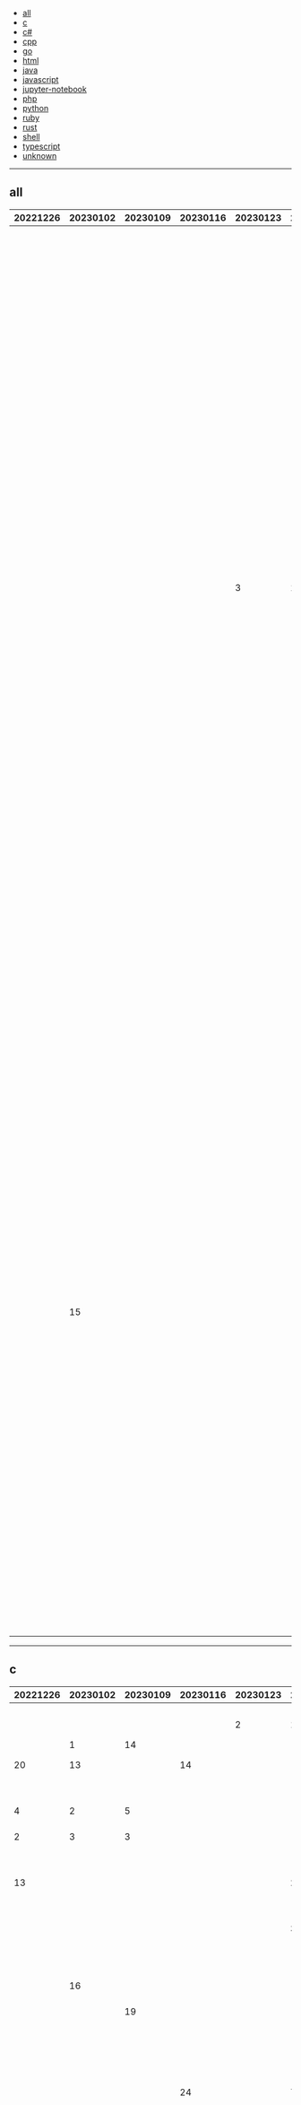
- [all](#all)
- [c](#c)
- [c#](#c#)
- [cpp](#cpp)
- [go](#go)
- [html](#html)
- [java](#java)
- [javascript](#javascript)
- [jupyter-notebook](#jupyter-notebook)
- [php](#php)
- [python](#python)
- [ruby](#ruby)
- [rust](#rust)
- [shell](#shell)
- [typescript](#typescript)
- [unknown](#unknown)


----

## <a name=all>all</a>

|20221226|20230102|20230109|20230116|20230123|20230130|20230206|20230213|20230220|20230227|20230306|20230313|20230320|20230327|20230331|github|description|
|----|----|----|----|----|----|----|----|----|----|----|----|----|----|----|----|----|
|  |  |  |  |  |  |  |  |  |  |  |  |  | 1 | 1 | [mckaywrigley](https://github.com/mckaywrigley)/[chatbot-ui](https://github.com/mckaywrigley/chatbot-ui) |An open source ChatGPT UI. |
|  |  |  |  |  |  |  |  |  |  |  |  |  |  | 2 | [mayooear](https://github.com/mayooear)/[gpt4-pdf-chatbot-langchain](https://github.com/mayooear/gpt4-pdf-chatbot-langchain) |GPT4 &amp; LangChain Chatbot for large PDF docs |
|  |  |  |  |  |  |  |  |  |  |  |  |  |  | 3 | [typst](https://github.com/typst)/[typst](https://github.com/typst/typst) |A new markup-based typesetting system that is powerful and easy to learn. |
|  |  |  |  |  |  |  |  |  |  |  |  |  | 19 | 4 | [BlinkDL](https://github.com/BlinkDL)/[RWKV-LM](https://github.com/BlinkDL/RWKV-LM) |RWKV is an RNN with transformer-level LLM performance. It can be directly trained like a GPT (parallelizable). So it's combining the best of RNN and transformer - great performance, fast inference, saves VRAM, fast training, "infinite" ctx_len, and free sentence embedding. |
|  |  |  |  |  |  |  |  |  |  |  |  |  |  | 5 | [LianjiaTech](https://github.com/LianjiaTech)/[BELLE](https://github.com/LianjiaTech/BELLE) |BELLE: BE Large Language model Engine（开源中文对话大模型） |
|  |  |  |  |  |  |  |  |  |  |  |  |  | 5 | 6 | [GaiZhenbiao](https://github.com/GaiZhenbiao)/[ChuanhuChatGPT](https://github.com/GaiZhenbiao/ChuanhuChatGPT) |GUI for ChatGPT API |
|  |  |  |  |  |  |  |  |  |  |  |  |  | 2 | 7 | [cocktailpeanut](https://github.com/cocktailpeanut)/[dalai](https://github.com/cocktailpeanut/dalai) |The simplest way to run LLaMA on your local machine |
|  |  |  |  | 3 | 11 |  |  |  |  | 16 | 25 |  | 14 | 8 | [hwchase17](https://github.com/hwchase17)/[langchain](https://github.com/hwchase17/langchain) |⚡ Building applications with LLMs through composability ⚡ |
|  |  |  |  |  |  |  |  | 12 |  |  |  |  | 11 | 9 | [PlexPt](https://github.com/PlexPt)/[awesome-chatgpt-prompts-zh](https://github.com/PlexPt/awesome-chatgpt-prompts-zh) |ChatGPT 中文调教指南。各种场景使用指南。学习怎么让它听你的话。 |
|  |  |  |  |  |  |  |  |  |  |  |  |  | 10 | 10 | [Bin-Huang](https://github.com/Bin-Huang)/[chatbox](https://github.com/Bin-Huang/chatbox) |A desktop app for ChatGPT API (OpenAI API) that supports Windows, Mac &amp; Linux. 开源的ChatGPT桌面应用，prompt 开发神器，全平台支持，下载安装包就能用 |
|  |  |  |  |  |  |  |  |  |  |  |  |  |  | 11 | [deep-diver](https://github.com/deep-diver)/[Alpaca-LoRA-Serve](https://github.com/deep-diver/Alpaca-LoRA-Serve) |Alpaca-LoRA as Chatbot service |
|  |  |  |  |  |  |  |  |  |  |  |  |  |  | 12 | [mymusise](https://github.com/mymusise)/[ChatGLM-Tuning](https://github.com/mymusise/ChatGLM-Tuning) |一种平价的chatgpt实现方案, 基于ChatGLM-6B + LoRA |
|  |  |  |  |  |  |  |  |  |  |  |  | 1 | 9 | 13 | [ggerganov](https://github.com/ggerganov)/[llama.cpp](https://github.com/ggerganov/llama.cpp) |Port of Facebook's LLaMA model in C/C++ |
|  |  |  |  |  |  |  |  |  |  |  |  |  |  | 14 | [intitni](https://github.com/intitni)/[CopilotForXcode](https://github.com/intitni/CopilotForXcode) |The missing GitHub Copilot and ChatGPT Xcode Source Editor Extension |
|  |  |  |  |  |  |  | 13 | 9 |  |  |  |  | 18 | 15 | [f](https://github.com/f)/[awesome-chatgpt-prompts](https://github.com/f/awesome-chatgpt-prompts) |This repo includes ChatGPT prompt curation to use ChatGPT better. |
|  |  |  |  |  |  |  | 11 |  |  |  |  |  |  | 16 | [BlinkDL](https://github.com/BlinkDL)/[ChatRWKV](https://github.com/BlinkDL/ChatRWKV) |ChatRWKV is like ChatGPT but powered by RWKV (100% RNN) language model, and open source. |
|  |  |  |  |  |  |  |  |  |  |  |  |  |  | 17 | [willwulfken](https://github.com/willwulfken)/[MidJourney-Styles-and-Keywords-Reference](https://github.com/willwulfken/MidJourney-Styles-and-Keywords-Reference) |A reference containing Styles and Keywords that you can use with MidJourney AI. There are also pages showing resolution comparison, image weights, and much more! |
|  |  |  |  |  |  |  |  |  |  |  | 20 |  | 13 | 18 | [Leizhenpeng](https://github.com/Leizhenpeng)/[feishu-chatgpt](https://github.com/Leizhenpeng/feishu-chatgpt) |🎒飞书 ×（GPT-3.5 + DALL·E + Whisper）= 飞一般的工作体验 🚀 语音对话、角色扮演、多话题讨论、图片创作、表格分析、文档导出 🚀 |
|  |  |  |  |  |  |  |  |  |  |  |  |  | 6 | 19 | [tatsu-lab](https://github.com/tatsu-lab)/[stanford_alpaca](https://github.com/tatsu-lab/stanford_alpaca) |Code and documentation to train Stanford's Alpaca models, and generate the data. |
|  | 15 |  |  |  |  |  |  |  |  |  |  |  |  | 20 | [labmlai](https://github.com/labmlai)/[annotated_deep_learning_paper_implementations](https://github.com/labmlai/annotated_deep_learning_paper_implementations) |🧑‍🏫 59 Implementations/tutorials of deep learning papers with side-by-side notes 📝; including transformers (original, xl, switch, feedback, vit, ...), optimizers (adam, adabelief, ...), gans(cyclegan, stylegan2, ...), 🎮 reinforcement learning (ppo, dqn), capsnet, distillation, ... 🧠 |
|  |  |  |  |  |  |  |  |  |  |  |  |  | 24 | 21 | [TheR1D](https://github.com/TheR1D)/[shell_gpt](https://github.com/TheR1D/shell_gpt) |A command-line productivity tool powered by ChatGPT, will help you accomplish your tasks faster and more efficiently. |
|  |  |  |  |  |  |  |  |  |  |  |  |  | 4 | 22 | [tloen](https://github.com/tloen)/[alpaca-lora](https://github.com/tloen/alpaca-lora) |Instruct-tune LLaMA on consumer hardware |
|  |  |  |  |  |  |  |  |  |  |  |  | 12 |  | 23 | [huggingface](https://github.com/huggingface)/[transformers](https://github.com/huggingface/transformers) |🤗 Transformers: State-of-the-art Machine Learning for Pytorch, TensorFlow, and JAX. |
|  |  |  |  |  |  |  |  |  |  |  |  |  |  | 24 | [jerryjliu](https://github.com/jerryjliu)/[llama_index](https://github.com/jerryjliu/llama_index) |LlamaIndex (GPT Index) is a project that provides a central interface to connect your LLM's with external data. |
|  |  |  |  |  |  |  |  |  |  |  |  |  |  | 25 | [dragonflydb](https://github.com/dragonflydb)/[dragonfly](https://github.com/dragonflydb/dragonfly) |A modern replacement for Redis and Memcached |

----

## <a name=c>c</a>

|20221226|20230102|20230109|20230116|20230123|20230130|20230206|20230213|20230220|20230227|20230306|20230313|20230320|20230327|20230331|github|description|
|----|----|----|----|----|----|----|----|----|----|----|----|----|----|----|----|----|
|  |  |  |  |  |  |  |  |  |  |  |  | 1 | 1 | 1 | [ggerganov](https://github.com/ggerganov)/[llama.cpp](https://github.com/ggerganov/llama.cpp) |Port of Facebook's LLaMA model in C/C++ |
|  |  |  |  | 2 | 1 | 2 | 5 |  |  |  | 1 | 2 |  | 2 | [ggerganov](https://github.com/ggerganov)/[whisper.cpp](https://github.com/ggerganov/whisper.cpp) |Port of OpenAI's Whisper model in C/C++ |
|  | 1 | 14 |  |  |  |  |  |  |  |  |  |  | 5 | 3 | [UberGuidoZ](https://github.com/UberGuidoZ)/[Flipper](https://github.com/UberGuidoZ/Flipper) |Playground (and dump) of stuff I make or modify for the Flipper Zero |
| 20 | 13 |  | 14 |  |  |  |  | 10 |  |  |  |  |  | 4 | [ventoy](https://github.com/ventoy)/[Ventoy](https://github.com/ventoy/Ventoy) |A new bootable USB solution. |
|  |  |  |  |  |  |  |  |  |  |  |  |  | 3 | 5 | [libAudioFlux](https://github.com/libAudioFlux)/[audioFlux](https://github.com/libAudioFlux/audioFlux) |A library for audio and music analysis, feature extraction. |
| 4 | 2 | 5 |  |  |  |  |  |  |  |  |  | 10 | 7 | 6 | [flipperdevices](https://github.com/flipperdevices)/[flipperzero-firmware](https://github.com/flipperdevices/flipperzero-firmware) |Flipper Zero firmware source code |
| 2 | 3 | 3 |  |  |  |  |  |  |  |  |  |  | 8 | 7 | [DarkFlippers](https://github.com/DarkFlippers)/[unleashed-firmware](https://github.com/DarkFlippers/unleashed-firmware) |Flipper Zero Unleashed Firmware |
|  |  |  |  |  |  |  |  |  |  |  |  |  |  | 8 | [palera1n](https://github.com/palera1n)/[palera1n](https://github.com/palera1n/palera1n) |iOS 15.0-16.3.1 semi-tethered checkm8 jailbreak |
| 13 |  |  |  |  | 2 | 1 | 11 |  |  |  |  |  |  | 9 | [tiann](https://github.com/tiann)/[KernelSU](https://github.com/tiann/KernelSU) |A Kernel based root solution for Android |
|  |  |  |  |  |  |  |  |  |  |  |  |  |  | 10 | [SanderMertens](https://github.com/SanderMertens)/[flecs](https://github.com/SanderMertens/flecs) |A fast entity component system (ECS) for C &amp; C++ |
|  |  |  |  |  | 3 |  | 3 |  |  |  |  | 20 | 15 | 11 | [netdata](https://github.com/netdata)/[netdata](https://github.com/netdata/netdata) |Real-time performance monitoring, done right! https://www.netdata.cloud |
|  |  |  |  |  |  |  |  |  |  |  |  |  | 17 | 12 | [microsoft](https://github.com/microsoft)/[react-native-code-push](https://github.com/microsoft/react-native-code-push) |React Native module for CodePush |
|  | 16 |  |  |  |  |  |  |  |  |  |  |  |  | 13 | [xmrig](https://github.com/xmrig)/[xmrig](https://github.com/xmrig/xmrig) |RandomX, KawPow, CryptoNight and GhostRider unified CPU/GPU miner and RandomX benchmark |
|  |  | 19 |  |  |  |  |  |  |  |  |  |  | 11 | 14 | [OnionUI](https://github.com/OnionUI)/[Onion](https://github.com/OnionUI/Onion) |OS overhaul for Miyoo Mini  |
|  |  |  |  |  |  |  |  |  |  |  |  |  |  | 15 | [nothings](https://github.com/nothings)/[stb](https://github.com/nothings/stb) |stb single-file public domain libraries for C/C++ |
|  |  |  |  |  |  |  |  |  |  |  |  |  |  | 16 | [xdp-project](https://github.com/xdp-project)/[xdp-tutorial](https://github.com/xdp-project/xdp-tutorial) |XDP tutorial |
|  |  |  |  |  |  |  |  |  |  |  |  |  | 24 | 17 | [iNavFlight](https://github.com/iNavFlight)/[inav](https://github.com/iNavFlight/inav) |INAV: Navigation-enabled flight control software |
|  |  |  | 24 |  | 7 |  |  |  |  |  | 5 | 15 | 12 | 18 | [espressif](https://github.com/espressif)/[arduino-esp32](https://github.com/espressif/arduino-esp32) |Arduino core for the ESP32 |
|  |  |  |  |  |  |  |  |  |  |  |  |  |  | 19 | [VirusTotal](https://github.com/VirusTotal)/[yara](https://github.com/VirusTotal/yara) |The pattern matching swiss knife |
|  |  |  |  |  |  |  | 12 | 4 |  |  |  |  | 4 | 20 | [curl](https://github.com/curl)/[curl](https://github.com/curl/curl) |A command line tool and library for transferring data with URL syntax, supporting DICT, FILE, FTP, FTPS, GOPHER, GOPHERS, HTTP, HTTPS, IMAP, IMAPS, LDAP, LDAPS, MQTT, POP3, POP3S, RTMP, RTMPS, RTSP, SCP, SFTP, SMB, SMBS, SMTP, SMTPS, TELNET, TFTP, WS and WSS. libcurl offers a myriad of powerful features |
|  |  |  | 7 |  | 5 |  |  |  |  |  | 8 |  |  | 21 | [Klipper3d](https://github.com/Klipper3d)/[klipper](https://github.com/Klipper3d/klipper) |Klipper is a 3d-printer firmware |
|  |  |  |  |  |  |  |  |  |  | 20 |  |  | 14 | 22 | [pbatard](https://github.com/pbatard)/[rufus](https://github.com/pbatard/rufus) |The Reliable USB Formatting Utility |
|  |  |  |  |  | 9 |  |  | 7 |  |  |  |  |  | 23 | [openwrt](https://github.com/openwrt)/[openwrt](https://github.com/openwrt/openwrt) |This repository is a mirror of https://git.openwrt.org/openwrt/openwrt.git It is for reference only and is not active for check-ins. We will continue to accept Pull Requests here. They will be merged via staging trees then into openwrt.git. |
|  |  |  |  |  |  |  |  |  |  |  |  |  |  | 24 | [sonic-net](https://github.com/sonic-net)/[sonic-buildimage](https://github.com/sonic-net/sonic-buildimage) |Scripts which perform an installable binary image build for SONiC |
|  |  |  |  |  |  |  |  |  |  |  |  | 8 | 6 | 25 | [ggerganov](https://github.com/ggerganov)/[ggml](https://github.com/ggerganov/ggml) |Tensor library for machine learning |

----

## <a name=c#>c#</a>

|20221226|20230102|20230109|20230116|20230123|20230130|20230206|20230213|20230220|20230227|20230306|20230313|20230320|20230327|20230331|github|description|
|----|----|----|----|----|----|----|----|----|----|----|----|----|----|----|----|----|
|  |  |  |  |  |  |  |  |  |  |  |  |  |  | 1 | [keijiro](https://github.com/keijiro)/[AICommand](https://github.com/keijiro/AICommand) |ChatGPT integration with Unity Editor |
|  |  |  |  |  |  |  |  |  |  |  | 16 | 3 | 1 | 2 | [microsoft](https://github.com/microsoft)/[semantic-kernel](https://github.com/microsoft/semantic-kernel) |Integrate cutting-edge LLM technology quickly and easily into your apps |
|  |  |  |  |  |  | 15 | 4 | 4 |  |  |  | 11 | 17 | 3 | [huiyadanli](https://github.com/huiyadanli)/[RevokeMsgPatcher](https://github.com/huiyadanli/RevokeMsgPatcher) | A hex editor for WeChat/QQ/TIM - PC版微信/QQ/TIM防撤回补丁（我已经看到了，撤回也没用了） |
| 2 | 24 |  |  |  |  |  | 3 | 10 | 23 | 8 | 7 | 20 | 2 | 4 | [OkGoDoIt](https://github.com/OkGoDoIt)/[OpenAI-API-dotnet](https://github.com/OkGoDoIt/OpenAI-API-dotnet) |An unofficial C#/.NET SDK for accessing the OpenAI GPT-3 API |
| 4 |  |  | 10 |  |  |  |  | 13 | 7 |  |  |  |  | 5 | [files-community](https://github.com/files-community)/[Files](https://github.com/files-community/Files) |Building the best file manager experience for Windows |
| 23 | 16 | 1 | 1 |  |  | 7 | 2 | 2 | 3 | 4 |  |  | 3 | 6 | [2dust](https://github.com/2dust)/[v2rayN](https://github.com/2dust/v2rayN) |A V2Ray client for Windows, support Xray core and v2fly core |
|  | 7 | 17 |  |  |  |  |  |  |  |  |  |  | 24 | 7 | [bitwarden](https://github.com/bitwarden)/[mobile](https://github.com/bitwarden/mobile) |The mobile app vault (iOS and Android). |
|  |  |  |  |  |  |  |  |  |  |  |  |  |  | 8 | [JosefNemec](https://github.com/JosefNemec)/[Playnite](https://github.com/JosefNemec/Playnite) |Video game library manager with support for wide range of 3rd party libraries and game emulation support, providing one unified interface for your games. |
| 3 | 20 |  |  |  |  |  |  |  | 8 | 25 |  |  | 4 | 9 | [abpframework](https://github.com/abpframework)/[abp](https://github.com/abpframework/abp) |Open Source Web Application Framework for ASP.NET Core |
| 19 | 8 |  |  |  |  |  | 22 |  |  |  |  |  |  | 10 | [ppy](https://github.com/ppy)/[osu](https://github.com/ppy/osu) |rhythm is just a *click* away! |
|  |  |  |  |  |  |  |  |  |  |  |  |  | 20 | 11 | [LibreHardwareMonitor](https://github.com/LibreHardwareMonitor)/[LibreHardwareMonitor](https://github.com/LibreHardwareMonitor/LibreHardwareMonitor) |Libre Hardware Monitor, home of the fork of Open Hardware Monitor |
|  |  |  |  |  | 14 |  |  |  |  |  |  |  |  | 12 | [Ryujinx](https://github.com/Ryujinx)/[Ryujinx](https://github.com/Ryujinx/Ryujinx) |Experimental Nintendo Switch Emulator written in C# |
|  |  |  |  |  |  |  |  |  |  |  |  |  |  | 13 | [TechnitiumSoftware](https://github.com/TechnitiumSoftware)/[DnsServer](https://github.com/TechnitiumSoftware/DnsServer) |Technitium DNS Server |
|  |  |  |  |  |  |  |  |  |  |  |  |  |  | 14 | [MathewSachin](https://github.com/MathewSachin)/[Captura](https://github.com/MathewSachin/Captura) |Capture Screen, Audio, Cursor, Mouse Clicks and Keystrokes |
| 6 |  |  |  | 4 |  |  |  | 9 | 11 |  |  | 19 |  | 15 | [AvaloniaUI](https://github.com/AvaloniaUI)/[Avalonia](https://github.com/AvaloniaUI/Avalonia) |A cross-platform UI framework for .NET |
|  |  |  |  |  |  |  |  |  |  | 15 | 3 |  | 6 | 16 | [wieslawsoltes](https://github.com/wieslawsoltes)/[ChatGPT](https://github.com/wieslawsoltes/ChatGPT) |A ChatGPT C# client for MacOS, Windows, Linux, Android, iOS and Browser. Powered by Avalonia UI framework. |
|  |  | 5 | 9 |  |  |  |  |  |  |  |  |  |  | 17 | [blizzless](https://github.com/blizzless)/[blizzless-diiis](https://github.com/blizzless/blizzless-diiis) |Fully-functional open-source server implementation for Diablo 3 |
|  |  |  |  |  |  |  |  |  |  |  |  |  | 11 | 18 | [seerge](https://github.com/seerge)/[g-helper](https://github.com/seerge/g-helper) |Lightweight Armoury Crate alternative for Asus laptops. Control tool for ROG Zephyrus G14, G15, Flow X13, Flow X16, TUF, Strix, Scar and other models |
|  |  |  |  |  |  | 10 | 19 | 8 |  |  |  | 9 | 12 | 19 | [Azure-Samples](https://github.com/Azure-Samples)/[cognitive-services-speech-sdk](https://github.com/Azure-Samples/cognitive-services-speech-sdk) |Sample code for the Microsoft Cognitive Services Speech SDK |
|  |  | 4 | 14 | 6 | 16 |  |  |  |  |  | 15 | 10 | 14 | 20 | [dotnet](https://github.com/dotnet)/[aspnetcore](https://github.com/dotnet/aspnetcore) |ASP.NET Core is a cross-platform .NET framework for building modern cloud-based web applications on Windows, Mac, or Linux. |
|  |  |  |  |  |  |  |  |  |  |  |  |  | 15 | 21 | [fullstackhero](https://github.com/fullstackhero)/[dotnet-webapi-boilerplate](https://github.com/fullstackhero/dotnet-webapi-boilerplate) |Clean Architecture Template for .NET 6.0 WebApi built with Multitenancy Support. |
|  |  |  |  | 21 | 25 |  |  |  |  |  |  | 24 |  | 22 | [DataDog](https://github.com/DataDog)/[dd-trace-dotnet](https://github.com/DataDog/dd-trace-dotnet) |.NET Library for Datadog APM |
|  |  |  |  |  |  |  |  |  |  |  |  |  |  | 23 | [lepoco](https://github.com/lepoco)/[wpfui](https://github.com/lepoco/wpfui) |WPF UI provides the Fluent experience in your known and loved WPF framework. Intuitive design, themes, navigation and new immersive controls. All natively and effortlessly. |
|  |  | 23 |  |  |  |  |  |  |  |  |  |  |  | 24 | [SubtitleEdit](https://github.com/SubtitleEdit)/[subtitleedit](https://github.com/SubtitleEdit/subtitleedit) |the subtitle editor :) |
|  | 18 |  |  |  |  |  | 1 |  |  |  |  |  |  | 25 | [Unity-Technologies](https://github.com/Unity-Technologies)/[ml-agents](https://github.com/Unity-Technologies/ml-agents) |The Unity Machine Learning Agents Toolkit (ML-Agents) is an open-source project that enables games and simulations to serve as environments for training intelligent agents using deep reinforcement learning and imitation learning. |

----

## <a name=cpp>cpp</a>

|20221226|20230102|20230109|20230116|20230123|20230130|20230206|20230213|20230220|20230227|20230306|20230313|20230320|20230327|20230331|github|description|
|----|----|----|----|----|----|----|----|----|----|----|----|----|----|----|----|----|
|  |  | 4 |  |  |  |  |  |  |  | 5 |  |  | 2 | 1 | [dragonflydb](https://github.com/dragonflydb)/[dragonfly](https://github.com/dragonflydb/dragonfly) |A modern replacement for Redis and Memcached |
|  |  |  |  |  |  |  |  |  |  |  |  |  |  | 2 | [ytsaurus](https://github.com/ytsaurus)/[ytsaurus](https://github.com/ytsaurus/ytsaurus) |YTsaurus is a scalable and fault-tolerant open-source big data platform. |
|  |  |  |  |  |  |  |  |  |  |  |  |  |  | 3 | [NVIDIAGameWorks](https://github.com/NVIDIAGameWorks)/[Path-Tracing-SDK](https://github.com/NVIDIAGameWorks/Path-Tracing-SDK) |Real-time path tracing library and sample |
|  |  |  |  |  |  |  |  |  | 16 |  |  | 8 | 3 | 4 | [google](https://github.com/google)/[sentencepiece](https://github.com/google/sentencepiece) |Unsupervised text tokenizer for Neural Network-based text generation. |
|  |  |  | 19 | 7 | 18 |  |  |  |  |  |  | 10 | 4 | 5 | [openai](https://github.com/openai)/[triton](https://github.com/openai/triton) |Development repository for the Triton language and compiler |
|  |  |  | 12 |  | 6 | 3 |  |  |  |  |  |  |  | 6 | [notepad-plus-plus](https://github.com/notepad-plus-plus)/[notepad-plus-plus](https://github.com/notepad-plus-plus/notepad-plus-plus) |Notepad++ official repository |
|  |  |  |  |  |  |  |  |  |  |  |  |  |  | 7 | [XaFF-XaFF](https://github.com/XaFF-XaFF)/[Black-Angel-Rootkit](https://github.com/XaFF-XaFF/Black-Angel-Rootkit) |Black Angel is a Windows 11/10 x64 kernel mode rootkit. Rootkit can be loaded with enabled DSE while maintaining its full functionality. |
|  |  |  |  |  |  |  |  |  |  |  |  |  | 16 | 8 | [monero-project](https://github.com/monero-project)/[monero](https://github.com/monero-project/monero) |Monero: the secure, private, untraceable cryptocurrency |
|  |  |  |  |  |  |  |  |  |  |  |  | 13 | 6 | 9 | [AirenSoft](https://github.com/AirenSoft)/[OvenMediaEngine](https://github.com/AirenSoft/OvenMediaEngine) |OvenMediaEngine (OME) is a Sub-Second Latency Live Streaming Server with Large-Scale and High-Definition. #WebRTC #LLHLS |
|  |  |  |  |  |  |  |  |  |  |  |  |  |  | 10 | [oceanbase](https://github.com/oceanbase)/[oceanbase](https://github.com/oceanbase/oceanbase) |OceanBase is an enterprise distributed relational database with high availability, high performance, horizontal scalability, and compatibility with SQL standards. |
|  |  |  |  |  |  |  |  |  |  | 4 | 22 |  |  | 11 | [CleverRaven](https://github.com/CleverRaven)/[Cataclysm-DDA](https://github.com/CleverRaven/Cataclysm-DDA) |Cataclysm - Dark Days Ahead. A turn-based survival game set in a post-apocalyptic world. |
|  |  |  |  |  |  |  |  |  |  |  |  |  |  | 12 | [abcz316](https://github.com/abcz316)/[SKRoot-linuxKernelRoot](https://github.com/abcz316/SKRoot-linuxKernelRoot) |新一代SKRoot，挑战全网root检测手段，跟面具完全不同思路，摆脱面具被检测的弱点，完美隐藏root功能，全程不需要暂停SELinux，实现真正的SELinux 0%触碰，通用性强，通杀所有内核，不需要内核源码，直接patch内核，兼容安卓APP直接JNI调用，稳定、流畅、不闪退。 |
|  |  |  |  |  |  |  |  |  |  |  |  |  | 12 | 13 | [praydog](https://github.com/praydog)/[REFramework](https://github.com/praydog/REFramework) |Scripting platform, modding framework and VR support for all RE Engine games |
|  |  |  |  |  |  |  |  |  |  |  |  |  |  | 14 | [diasurgical](https://github.com/diasurgical)/[devilutionX](https://github.com/diasurgical/devilutionX) |Diablo build for modern operating systems |
|  |  | 19 |  |  |  |  |  | 17 | 10 |  |  |  |  | 15 | [Oneflow-Inc](https://github.com/Oneflow-Inc)/[oneflow](https://github.com/Oneflow-Inc/oneflow) |OneFlow is a deep learning framework designed to be user-friendly, scalable and efficient. |
|  |  |  |  |  |  |  |  |  | 11 |  |  |  |  | 16 | [citra-emu](https://github.com/citra-emu)/[citra](https://github.com/citra-emu/citra) |A Nintendo 3DS Emulator |
|  |  |  |  |  |  |  |  |  |  |  | 4 |  |  | 17 | [FreeCAD](https://github.com/FreeCAD)/[FreeCAD](https://github.com/FreeCAD/FreeCAD) |This is the official source code of FreeCAD, a free and opensource multiplatform 3D parametric modeler. |
|  |  |  |  |  | 11 | 18 |  |  |  |  |  |  |  | 18 | [TrinityCore](https://github.com/TrinityCore)/[TrinityCore](https://github.com/TrinityCore/TrinityCore) |TrinityCore Open Source MMO Framework (master = 10.0.7.48749, 3.3.5 = 3.3.5a.12340) |
| 10 | 8 |  |  |  |  |  |  |  |  |  |  |  |  | 19 | [MarlinFirmware](https://github.com/MarlinFirmware)/[Marlin](https://github.com/MarlinFirmware/Marlin) |Marlin is an optimized firmware for RepRap 3D printers based on the Arduino platform. | Many commercial 3D printers come with Marlin installed. Check with your vendor if you need source code for your specific machine. |
|  |  |  | 16 |  |  |  | 14 | 3 |  |  |  |  | 22 | 20 | [ClickHouse](https://github.com/ClickHouse)/[ClickHouse](https://github.com/ClickHouse/ClickHouse) |ClickHouse® is a free analytics DBMS for big data |
|  |  |  |  | 4 |  |  |  |  |  | 20 | 17 |  | 9 | 21 | [nlohmann](https://github.com/nlohmann)/[json](https://github.com/nlohmann/json) |JSON for Modern C++ |
|  |  |  |  |  |  |  |  |  |  |  |  |  |  | 22 | [tranek](https://github.com/tranek)/[GASDocumentation](https://github.com/tranek/GASDocumentation) |My understanding of Unreal Engine 5's GameplayAbilitySystem plugin with a simple multiplayer sample project. |
| 22 |  |  |  |  |  |  |  |  | 3 | 11 |  | 9 | 5 | 23 | [opencv](https://github.com/opencv)/[opencv](https://github.com/opencv/opencv) |Open Source Computer Vision Library |
|  |  |  | 13 |  |  |  |  |  |  |  |  |  |  | 24 | [redpanda-data](https://github.com/redpanda-data)/[redpanda](https://github.com/redpanda-data/redpanda) |Redpanda is a streaming data platform for developers. Kafka API compatible. 10x faster. No ZooKeeper. No JVM! |
|  |  | 17 | 5 |  | 4 |  |  |  |  |  |  |  |  | 25 | [hyprwm](https://github.com/hyprwm)/[Hyprland](https://github.com/hyprwm/Hyprland) |Hyprland is a highly customizable dynamic tiling Wayland compositor that doesn't sacrifice on its looks. |

----

## <a name=go>go</a>

|20221226|20230102|20230109|20230116|20230123|20230130|20230206|20230213|20230220|20230227|20230306|20230313|20230320|20230327|20230331|github|description|
|----|----|----|----|----|----|----|----|----|----|----|----|----|----|----|----|----|
|  |  |  |  |  |  |  |  |  |  |  | 3 | 6 | 1 | 1 | [Leizhenpeng](https://github.com/Leizhenpeng)/[feishu-chatgpt](https://github.com/Leizhenpeng/feishu-chatgpt) |🎒飞书 ×（GPT-3.5 + DALL·E + Whisper）= 飞一般的工作体验 🚀 语音对话、角色扮演、多话题讨论、图片创作、表格分析、文档导出 🚀 |
|  |  |  |  |  |  |  |  |  |  | 3 | 4 | 2 | 2 | 2 | [sashabaranov](https://github.com/sashabaranov)/[go-openai](https://github.com/sashabaranov/go-openai) |OpenAI ChatGPT, GPT-3, GPT-4, DALL·E, Whisper API wrapper for Go |
| 19 |  |  |  |  |  |  |  | 3 |  |  |  |  | 7 | 3 | [eryajf](https://github.com/eryajf)/[chatgpt-dingtalk](https://github.com/eryajf/chatgpt-dingtalk) |🔔 钉钉 &amp; 🤖 GPT-3.5 让你的工作效率直接起飞 🚀 私聊群聊方式、单聊串聊模式、角色扮演、图片创作 🚀 |
|  |  |  |  |  |  |  |  |  |  |  |  |  | 5 | 4 | [acheong08](https://github.com/acheong08)/[ChatGPT-Proxy-V4](https://github.com/acheong08/ChatGPT-Proxy-V4) |Cloudflare Bypass for OpenAI based on `puid` |
|  |  |  |  |  |  | 2 | 3 | 7 |  |  | 9 |  | 4 | 5 | [Dreamacro](https://github.com/Dreamacro)/[clash](https://github.com/Dreamacro/clash) |A rule-based tunnel in Go. |
|  |  |  |  |  |  |  |  |  |  |  |  |  | 8 | 6 | [junegunn](https://github.com/junegunn)/[fzf](https://github.com/junegunn/fzf) |🌸 A command-line fuzzy finder |
|  |  |  |  |  |  |  | 21 |  | 21 |  |  | 13 | 14 | 7 | [milvus-io](https://github.com/milvus-io)/[milvus](https://github.com/milvus-io/milvus) |A cloud-native vector database, storage for next generation AI applications |
|  |  |  |  |  |  |  |  | 12 |  |  |  |  | 10 | 8 | [trustwallet](https://github.com/trustwallet)/[assets](https://github.com/trustwallet/assets) |A comprehensive, up-to-date collection of information about several thousands (!) of crypto tokens. |
|  | 8 |  | 20 |  |  |  |  | 14 |  |  |  | 12 | 17 | 9 | [XTLS](https://github.com/XTLS)/[Xray-core](https://github.com/XTLS/Xray-core) |Xray, Penetrates Everything. Also the best v2ray-core, with XTLS support. Fully compatible configuration. |
|  |  |  |  |  |  |  | 10 |  |  |  |  |  |  | 10 | [v2fly](https://github.com/v2fly)/[v2ray-core](https://github.com/v2fly/v2ray-core) |A platform for building proxies to bypass network restrictions. |
|  |  |  |  |  |  | 6 |  |  |  |  |  |  | 15 | 11 | [casbin](https://github.com/casbin)/[casbin](https://github.com/casbin/casbin) |An authorization library that supports access control models like ACL, RBAC, ABAC in Golang |
|  |  |  |  |  |  |  |  |  |  |  |  | 11 |  | 12 | [AdguardTeam](https://github.com/AdguardTeam)/[AdGuardHome](https://github.com/AdguardTeam/AdGuardHome) |Network-wide ads &amp; trackers blocking DNS server |
|  |  |  |  |  |  |  |  |  |  |  |  |  | 13 | 13 | [juanfont](https://github.com/juanfont)/[headscale](https://github.com/juanfont/headscale) |An open source, self-hosted implementation of the Tailscale control server |
|  |  |  |  |  |  |  |  |  |  |  |  |  |  | 14 | [gokcehan](https://github.com/gokcehan)/[lf](https://github.com/gokcehan/lf) |Terminal file manager |
|  |  | 24 |  |  |  |  |  |  |  |  |  |  |  | 15 | [influxdata](https://github.com/influxdata)/[telegraf](https://github.com/influxdata/telegraf) |The plugin-driven server agent for collecting &amp; reporting metrics. |
|  |  |  |  |  |  |  |  |  |  |  |  |  | 12 | 16 | [FxPool](https://github.com/FxPool)/[FXMinerProxy](https://github.com/FxPool/FXMinerProxy) |🔥minerproxy,minerproxy,minerproxy,minerproxy,minerproxy |
|  |  |  |  |  |  |  |  |  | 22 | 15 |  |  |  | 17 | [minio](https://github.com/minio)/[minio](https://github.com/minio/minio) |Multi-Cloud ☁️ Object Storage  |
|  |  |  |  |  |  |  |  |  |  |  |  |  | 24 | 18 | [go-playground](https://github.com/go-playground)/[validator](https://github.com/go-playground/validator) |💯Go Struct and Field validation, including Cross Field, Cross Struct, Map, Slice and Array diving |
|  |  |  |  |  |  |  |  | 17 |  |  |  |  |  | 19 | [tailscale](https://github.com/tailscale)/[tailscale](https://github.com/tailscale/tailscale) |The easiest, most secure way to use WireGuard and 2FA. |
|  |  |  |  |  |  |  |  |  |  |  |  |  | 20 | 20 | [p4gefau1t](https://github.com/p4gefau1t)/[trojan-go](https://github.com/p4gefau1t/trojan-go) |Go实现的Trojan代理，支持多路复用/路由功能/CDN中转/Shadowsocks混淆插件，多平台，无依赖。A Trojan proxy written in Go. An unidentifiable mechanism that helps you bypass GFW. https://p4gefau1t.github.io/trojan-go/ |
|  |  |  |  | 8 |  |  |  |  |  |  |  | 18 |  | 21 | [hashicorp](https://github.com/hashicorp)/[terraform-provider-azurerm](https://github.com/hashicorp/terraform-provider-azurerm) |Terraform provider for Azure Resource Manager |
|  |  |  |  |  |  |  |  |  |  |  |  |  |  | 22 | [weaviate](https://github.com/weaviate)/[weaviate](https://github.com/weaviate/weaviate) |Weaviate is an open source vector database that stores both objects and vectors, allowing for combining vector search with structured filtering with the fault-tolerance and scalability of a cloud-native database, all accessible through GraphQL, REST, and various language clients. |
|  |  |  |  |  |  |  |  |  |  |  |  |  | 16 | 23 | [github](https://github.com/github)/[hub](https://github.com/github/hub) |A command-line tool that makes git easier to use with GitHub. |
|  |  |  |  |  |  |  |  |  |  |  |  |  |  | 24 | [Vencord](https://github.com/Vencord)/[Installer](https://github.com/Vencord/Installer) |A cross platform gui/cli app for installing Vencord |
|  |  |  |  |  |  |  |  | 23 |  |  |  |  |  | 25 | [ginuerzh](https://github.com/ginuerzh)/[gost](https://github.com/ginuerzh/gost) |GO Simple Tunnel - a simple tunnel written in golang |

----

## <a name=html>html</a>

|20221226|20230102|20230109|20230116|20230123|20230130|20230206|20230213|20230220|20230227|20230306|20230313|20230320|20230327|20230331|github|description|
|----|----|----|----|----|----|----|----|----|----|----|----|----|----|----|----|----|
| 3 | 1 | 7 | 12 | 3 | 5 |  | 1 | 1 | 1 | 1 | 1 |  | 1 | 1 | [f](https://github.com/f)/[awesome-chatgpt-prompts](https://github.com/f/awesome-chatgpt-prompts) |This repo includes ChatGPT prompt curation to use ChatGPT better. |
|  |  |  | 22 | 12 |  |  | 10 | 23 | 15 |  |  |  | 15 | 2 | [tailwindlabs](https://github.com/tailwindlabs)/[tailwindcss](https://github.com/tailwindlabs/tailwindcss) |A utility-first CSS framework for rapid UI development. |
| 25 |  |  |  |  |  |  |  |  |  |  |  |  | 12 | 3 | [trickest](https://github.com/trickest)/[cve](https://github.com/trickest/cve) |Gather and update all available and newest CVEs with their PoC. |
| 1 |  |  |  |  |  |  | 3 | 3 | 6 | 12 | 5 | 4 | 14 | 4 | [gradio-app](https://github.com/gradio-app)/[gradio](https://github.com/gradio-app/gradio) |Create UIs for your machine learning model in Python in 3 minutes |
|  |  |  |  |  |  |  |  |  |  |  |  |  | 11 | 5 | [vfarid](https://github.com/vfarid)/[cf-ip-scanner](https://github.com/vfarid/cf-ip-scanner) |Cloudflare IP Scanner  |
|  |  | 16 |  |  | 2 |  |  |  |  |  | 21 | 24 | 2 | 6 | [htr-tech](https://github.com/htr-tech)/[zphisher](https://github.com/htr-tech/zphisher) |An automated phishing tool with 30+ templates. This Tool is made for educational purpose only ! Author will not be responsible for any misuse of this toolkit ! |
|  |  |  |  |  |  |  |  |  |  |  |  |  | 10 | 7 | [ultrasecurity](https://github.com/ultrasecurity)/[Storm-Breaker](https://github.com/ultrasecurity/Storm-Breaker) |Social engineering tool [Access Webcam &amp; Microphone &amp; Location Finder] With Python |
|  |  |  | 6 |  |  |  |  |  |  |  |  |  |  | 8 | [Chuyu-Team](https://github.com/Chuyu-Team)/[Dism-Multi-language](https://github.com/Chuyu-Team/Dism-Multi-language) |Dism++ Multi-language Support &amp; BUG Report |
|  |  |  |  | 4 |  |  |  |  |  |  |  |  | 9 | 9 | [alexeygrigorev](https://github.com/alexeygrigorev)/[data-science-interviews](https://github.com/alexeygrigorev/data-science-interviews) |Data science interview questions and answers |
|  |  |  |  |  |  |  |  |  |  |  |  |  | 8 | 10 | [Grt1228](https://github.com/Grt1228)/[chatgpt-steam-output](https://github.com/Grt1228/chatgpt-steam-output) |Open AI ChatGPT流式输出。Open AI Stream output. ChatGPT Stream output.GPT-3.5 |
|  |  |  |  |  |  |  |  |  |  |  |  | 21 |  | 11 | [xqdoo00o](https://github.com/xqdoo00o)/[chatgpt-web](https://github.com/xqdoo00o/chatgpt-web) |Pure Javascript ChatGPT demo based on nginx with OpenAI API (gpt-3.5-turbo) |
|  |  |  |  |  |  | 16 | 2 | 21 |  |  |  | 3 | 5 | 12 | [vpncn](https://github.com/vpncn)/[vpncn.github.io](https://github.com/vpncn/vpncn.github.io) |2023中国翻墙软件VPN推荐以及科学上网避坑，稳定好用。对比SSR机场、蓝灯、V2ray、老王VPN、VPS搭建梯子等科学上网与翻墙软件，中国最新科学上网翻墙梯子VPN下载推荐，访问Chatgpt。 |
|  |  |  |  | 9 | 18 |  |  |  |  |  |  |  |  | 13 | [whatwg](https://github.com/whatwg)/[html](https://github.com/whatwg/html) |HTML Standard |
| 2 | 18 | 25 |  |  | 11 | 18 | 5 | 14 |  | 19 |  |  |  | 14 | [octocat](https://github.com/octocat)/[Spoon-Knife](https://github.com/octocat/Spoon-Knife) |This repo is for demonstration purposes only. |
|  |  |  | 15 |  |  |  |  |  |  |  |  |  | 13 | 15 | [ginny100](https://github.com/ginny100)/[Meta-Front-End-Developer](https://github.com/ginny100/Meta-Front-End-Developer) |All assignments, demos, and cheat sheets from the 9 courses in the "Meta Front-End Developer Professional Certificate" on Coursera. |
| 5 | 15 | 2 | 2 |  | 1 |  |  |  |  |  |  |  | 20 | 16 | [ripienaar](https://github.com/ripienaar)/[free-for-dev](https://github.com/ripienaar/free-for-dev) |A list of SaaS, PaaS and IaaS offerings that have free tiers of interest to devops and infradev |
|  |  |  |  |  |  |  |  |  |  |  |  |  |  | 17 | [heejkoo](https://github.com/heejkoo)/[Awesome-Diffusion-Models](https://github.com/heejkoo/Awesome-Diffusion-Models) | A collection of resources and papers on Diffusion Models |
|  |  |  |  |  |  |  |  |  |  |  |  |  | 23 | 18 | [kangtegong](https://github.com/kangtegong)/[collaboration](https://github.com/kangtegong/collaboration) |pull request 연습하세요 |
|  |  |  |  |  |  |  |  |  |  |  |  |  |  | 19 | [netology-code](https://github.com/netology-code)/[git-homeworks-neuro-merge](https://github.com/netology-code/git-homeworks-neuro-merge) | |
|  | 14 |  | 1 |  |  |  |  |  |  |  |  |  |  | 20 | [twitter](https://github.com/twitter)/[twemoji](https://github.com/twitter/twemoji) |Emoji for everyone. https://twemoji.twitter.com/ |
|  |  |  |  |  |  |  |  |  |  |  |  |  |  | 21 | [josephrocca](https://github.com/josephrocca)/[OpenCharacters](https://github.com/josephrocca/OpenCharacters) |Simple little web interface for creating characters and chatting with them. It's basically a single HTML file - no server. Share characters using a link (character data is stored within the URL itself). All chat data is stored in your browser using IndexedDB. Currently only supports OpenAI APIs, but can add more later. |
|  |  |  |  |  |  | 14 | 8 | 15 | 8 | 7 |  |  |  | 22 | [yangzongzhuan](https://github.com/yangzongzhuan)/[RuoYi](https://github.com/yangzongzhuan/RuoYi) |🎉 (RuoYi)官方仓库 基于SpringBoot的权限管理系统 易读易懂、界面简洁美观。 核心技术采用Spring、MyBatis、Shiro没有任何其它重度依赖。直接运行即可用 |
| 7 | 17 | 4 |  | 2 | 6 | 5 | 18 |  | 17 |  | 7 | 22 | 19 | 23 | [gustavoguanabara](https://github.com/gustavoguanabara)/[html-css](https://github.com/gustavoguanabara/html-css) |Curso de HTML5 e CSS3 |
|  |  |  |  |  |  |  |  |  |  |  |  |  |  | 24 | [openshift](https://github.com/openshift)/[openshift-docs](https://github.com/openshift/openshift-docs) |OpenShift 3 and 4 product and community documentation |
|  |  |  |  |  |  |  |  |  |  |  |  |  |  | 25 | [mdbootstrap](https://github.com/mdbootstrap)/[Tailwind-Elements](https://github.com/mdbootstrap/Tailwind-Elements) |𝙃𝙪𝙜𝙚 collection of Tailwind components, sections and templates 😎 |

----

## <a name=java>java</a>

|20221226|20230102|20230109|20230116|20230123|20230130|20230206|20230213|20230220|20230227|20230306|20230313|20230320|20230327|20230331|github|description|
|----|----|----|----|----|----|----|----|----|----|----|----|----|----|----|----|----|
|  |  |  |  |  |  |  |  |  |  |  |  |  | 9 | 1 | [apache](https://github.com/apache)/[incubator-paimon](https://github.com/apache/incubator-paimon) |Apache Paimon(incubating) is a streaming data lake platform that supports high-speed data ingestion, change data tracking and efficient real-time analytics. |
|  |  |  |  |  |  |  | 24 | 1 |  |  |  |  | 2 | 2 | [PlexPt](https://github.com/PlexPt)/[chatgpt-java](https://github.com/PlexPt/chatgpt-java) |ChatGPT Java SDK。支持 GPT3.5、 GPT4 API。开箱即用。 |
|  |  |  |  |  | 22 | 23 | 5 |  |  |  |  |  | 10 | 3 | [Netflix](https://github.com/Netflix)/[conductor](https://github.com/Netflix/conductor) |Conductor is a microservices orchestration engine. |
|  |  |  |  |  |  |  |  |  |  |  |  |  |  | 4 | [MisterBooo](https://github.com/MisterBooo)/[LeetCodeAnimation](https://github.com/MisterBooo/LeetCodeAnimation) |Demonstrate all the questions on LeetCode in the form of animation.（用动画的形式呈现解LeetCode题目的思路） |
|  |  | 4 | 15 |  |  |  |  |  |  |  |  |  |  | 5 | [jeremylong](https://github.com/jeremylong)/[DependencyCheck](https://github.com/jeremylong/DependencyCheck) |OWASP dependency-check is a software composition analysis utility that detects publicly disclosed vulnerabilities in application dependencies. |
|  |  |  |  |  |  |  |  |  |  | 14 | 1 | 17 | 1 | 6 | [Grt1228](https://github.com/Grt1228)/[chatgpt-java](https://github.com/Grt1228/chatgpt-java) |ChatGPT的Java客户端，ChatGPT Java SDK，流式输出。支持OpenAI官方所有接口。OpenAI GPT-3.5-Turb GPT-4 Api Client for Java |
|  |  |  |  |  |  | 7 |  | 20 | 8 | 11 | 7 |  | 7 | 7 | [spring-projects](https://github.com/spring-projects)/[spring-boot](https://github.com/spring-projects/spring-boot) |Spring Boot |
| 20 |  |  |  |  |  |  |  |  |  |  |  |  | 8 | 8 | [questdb](https://github.com/questdb)/[questdb](https://github.com/questdb/questdb) |An open source time-series database for fast ingest and SQL queries |
| 5 | 11 |  | 10 | 13 |  | 12 | 2 | 19 |  | 3 | 14 |  | 3 | 9 | [TheoKanning](https://github.com/TheoKanning)/[openai-java](https://github.com/TheoKanning/openai-java) |OpenAI GPT-3 Api Client in Java |
| 4 | 14 |  |  |  |  |  | 13 |  |  |  |  | 24 | 12 | 10 | [kunal-kushwaha](https://github.com/kunal-kushwaha)/[DSA-Bootcamp-Java](https://github.com/kunal-kushwaha/DSA-Bootcamp-Java) |This repository consists of the code samples, assignments, and notes for the Java Data Structures &amp; Algorithms bootcamp of Community Classroom. |
|  |  |  |  |  |  |  |  |  |  |  |  |  |  | 11 | [zxing](https://github.com/zxing)/[zxing](https://github.com/zxing/zxing) |ZXing ("Zebra Crossing") barcode scanning library for Java, Android |
|  |  |  |  | 10 |  |  |  |  |  |  |  |  |  | 12 | [dromara](https://github.com/dromara)/[hertzbeat](https://github.com/dromara/hertzbeat) |An open source, real-time monitoring tool with custom-monitor and agentless. Web, database, os, middleware, cloudnative, network and more. Aim to monitor everything!  |
|  |  |  |  |  |  |  |  |  |  |  |  |  |  | 13 | [strimzi](https://github.com/strimzi)/[strimzi-kafka-operator](https://github.com/strimzi/strimzi-kafka-operator) |Apache Kafka® running on Kubernetes |
|  |  |  | 4 |  |  |  |  |  |  |  | 25 |  |  | 14 | [apache](https://github.com/apache)/[flink](https://github.com/apache/flink) |Apache Flink |
|  |  |  |  |  |  |  |  |  |  |  |  |  |  | 15 | [aws](https://github.com/aws)/[aws-sdk-java-v2](https://github.com/aws/aws-sdk-java-v2) |The official AWS SDK for Java - Version 2 |
|  |  |  |  |  |  |  |  |  |  |  |  |  |  | 16 | [MeteorDevelopment](https://github.com/MeteorDevelopment)/[meteor-client](https://github.com/MeteorDevelopment/meteor-client) |Based Minecraft utility mod. |
|  |  |  |  |  |  |  |  |  |  |  |  |  | 5 | 17 | [DTStack](https://github.com/DTStack)/[chunjun](https://github.com/DTStack/chunjun) |A data integration framework |
|  | 5 |  |  |  |  | 4 | 14 | 8 | 6 | 5 | 5 | 14 |  | 18 | [YunaiV](https://github.com/YunaiV)/[ruoyi-vue-pro](https://github.com/YunaiV/ruoyi-vue-pro) |🔥 官方推荐 🔥 RuoYi-Vue 全新 Pro 版本，优化重构所有功能。基于 Spring Boot + MyBatis Plus + Vue &amp; Element 实现的后台管理系统 + 微信小程序，支持 RBAC 动态权限、数据权限、SaaS 多租户、Flowable 工作流、三方登录、支付、短信、商城等功能。你的 ⭐️ Star ⭐️，是作者生发的动力！ |
|  |  |  |  |  |  |  |  |  |  |  |  |  |  | 19 | [dromara](https://github.com/dromara)/[ChatGPT](https://github.com/dromara/ChatGPT) |This project is a plugin that supports ChatGPT running on JetBrains series IDE. |
|  |  |  |  |  |  |  |  |  |  |  |  |  |  | 20 | [Netflix](https://github.com/Netflix)/[Hystrix](https://github.com/Netflix/Hystrix) |Hystrix is a latency and fault tolerance library designed to isolate points of access to remote systems, services and 3rd party libraries, stop cascading failure and enable resilience in complex distributed systems where failure is inevitable. |
|  |  |  |  |  |  |  |  |  |  |  |  |  |  | 21 | [fuzhengwei](https://github.com/fuzhengwei)/[chatbot-api](https://github.com/fuzhengwei/chatbot-api) |《ChatGPT AI 问答助手》 开源免费项目，涵盖爬虫接口、ChatGPT API对接、DDD架构设计、镜像打包、Docker容器部署，小巧精悍，流程全面。对于Java编程伙伴来说，非常具有学习价值。 |
|  |  |  |  |  |  |  |  |  |  |  |  |  | 21 | 22 | [xuxueli](https://github.com/xuxueli)/[xxl-job](https://github.com/xuxueli/xxl-job) |A distributed task scheduling framework.（分布式任务调度平台XXL-JOB） |
|  |  |  |  |  |  |  |  |  |  |  |  |  |  | 23 | [graphhopper](https://github.com/graphhopper)/[graphhopper](https://github.com/graphhopper/graphhopper) |Open source routing engine for OpenStreetMap. Use it as Java library or standalone web server. |
|  |  |  |  |  |  |  |  |  |  |  |  |  |  | 24 | [Activiti](https://github.com/Activiti)/[Activiti](https://github.com/Activiti/Activiti) |Activiti is a light-weight workflow and Business Process Management (BPM) Platform targeted at business people, developers and system admins. Its core is a super-fast and rock-solid BPMN 2 process engine for Java. It's open-source and distributed under the Apache license. Activiti runs in any Java application, on a server, on a cluster or in the… |
|  |  |  |  | 24 |  |  |  |  | 23 | 24 | 12 |  |  | 25 | [NationalSecurityAgency](https://github.com/NationalSecurityAgency)/[ghidra](https://github.com/NationalSecurityAgency/ghidra) |Ghidra is a software reverse engineering (SRE) framework |

----

## <a name=javascript>javascript</a>

|20221226|20230102|20230109|20230116|20230123|20230130|20230206|20230213|20230220|20230227|20230306|20230313|20230320|20230327|20230331|github|description|
|----|----|----|----|----|----|----|----|----|----|----|----|----|----|----|----|----|
|  |  |  |  |  |  |  |  |  |  |  |  |  | 3 | 1 | [josStorer](https://github.com/josStorer)/[chatGPTBox](https://github.com/josStorer/chatGPTBox) |Integrating ChatGPT into your browser deeply, everything you need is here |
|  |  |  |  |  |  |  |  |  |  |  |  |  |  | 2 | [easychen](https://github.com/easychen)/[openai-api-proxy](https://github.com/easychen/openai-api-proxy) |一行Docker命令部署的 OpenAI/GPT API代理，支持SSE流式返回、按句子流式文本安全、腾讯云函数 。Simple proxy for OpenAi api via a one-line docker command |
|  |  |  |  |  |  |  |  | 21 |  | 12 |  |  | 21 | 3 | [BetterDiscord](https://github.com/BetterDiscord)/[BetterDiscord](https://github.com/BetterDiscord/BetterDiscord) |Better Discord enhances Discord desktop app with new features. |
|  |  |  |  |  |  |  |  |  |  |  |  |  | 6 | 4 | [dice2o](https://github.com/dice2o)/[BingGPT](https://github.com/dice2o/BingGPT) |Desktop application of new Bing's AI-powered chat (Windows, macOS and Linux) |
|  |  |  |  |  |  |  |  |  |  |  |  |  |  | 5 | [adrianhajdin](https://github.com/adrianhajdin)/[project_react_native_jobs](https://github.com/adrianhajdin/project_react_native_jobs) | |
|  |  |  |  |  |  | 19 |  | 20 |  | 6 |  |  |  | 6 | [zadam](https://github.com/zadam)/[trilium](https://github.com/zadam/trilium) |Build your personal knowledge base with Trilium Notes |
|  |  |  |  |  |  | 2 | 2 |  |  |  |  |  | 8 | 7 | [vincelwt](https://github.com/vincelwt)/[chatgpt-mac](https://github.com/vincelwt/chatgpt-mac) |ChatGPT for Mac, living in your menubar. |
|  | 2 |  |  |  |  |  |  |  |  |  |  | 19 | 17 | 8 | [NginxProxyManager](https://github.com/NginxProxyManager)/[nginx-proxy-manager](https://github.com/NginxProxyManager/nginx-proxy-manager) |Docker container for managing Nginx proxy hosts with a simple, powerful interface |
|  |  |  |  |  |  |  |  |  |  |  |  |  | 15 | 9 | [BoyceLig](https://github.com/BoyceLig)/[Clash_Chinese_Patch](https://github.com/BoyceLig/Clash_Chinese_Patch) |Clash For Windows 汉化补丁和汉化脚本 |
|  |  |  |  |  |  |  |  |  |  |  |  |  | 19 | 10 | [vercel](https://github.com/vercel)/[next-learn](https://github.com/vercel/next-learn) |Learn Next.js Starter Code |
|  |  |  |  |  |  |  |  |  |  |  |  | 1 | 5 | 11 | [dirk1983](https://github.com/dirk1983)/[chatgpt](https://github.com/dirk1983/chatgpt) |本项目是最易部署的ChatGPT环境，想做点事情的创业者欢迎加群参与讨论！PHP版调用OpenAI最新接口和模型gpt-3.5-turbo进行问答的Demo，采用Stream流模式通信，一边生成一边输出，响应速度超过官网。前端采用JS的EventSource，支持Markdown格式解析，代码有着色处理。页面UI简洁，支持上下文连续会话。源码只有两三个文件，没用任何框架，支持所有PHP版本。只需要修改stream.php中的API_KEY即可使用，也可让浏览者使用自定义API_KEY。 |
| 12 |  |  | 10 | 13 | 9 |  |  |  | 7 |  | 13 |  | 10 | 12 | [vercel](https://github.com/vercel)/[next.js](https://github.com/vercel/next.js) |The React Framework |
| 7 |  |  |  |  |  |  |  |  |  |  |  | 14 |  | 13 | [MetaMask](https://github.com/MetaMask)/[metamask-extension](https://github.com/MetaMask/metamask-extension) |🌐 🔌 The MetaMask browser extension enables browsing Ethereum blockchain enabled websites |
|  |  |  |  |  |  |  |  |  |  |  | 7 |  |  | 14 | [vaxilu](https://github.com/vaxilu)/[x-ui](https://github.com/vaxilu/x-ui) |支持多协议多用户的 xray 面板 |
|  |  | 2 |  |  | 22 |  |  |  |  |  |  |  |  | 15 | [Asabeneh](https://github.com/Asabeneh)/[30-Days-Of-React](https://github.com/Asabeneh/30-Days-Of-React) |30 Days of React challenge is a step by step guide to learn React in 30 days. It requires HTML, CSS, and JavaScript knowledge. You should be comfortable with JavaScript before you start to React. If you are not comfortable with JavaScript check out 30DaysOfJavaScript. This is a continuation of 30 Days Of JS. This challenge may take more than 100… |
|  |  | 22 |  |  |  |  |  |  |  |  |  |  |  | 16 | [TechXueXi](https://github.com/TechXueXi)/[techxuexi-js](https://github.com/TechXueXi/techxuexi-js) |油猴等插件的 学习强国 js 代码 45分/天 |
|  |  |  |  |  | 4 |  |  |  |  |  | 4 |  |  | 17 | [therealgliz](https://github.com/therealgliz)/[blooket-hacks](https://github.com/therealgliz/blooket-hacks) |Multiple game hacks to use so the game become easier to play! |
|  |  |  |  |  |  |  |  |  |  |  | 10 | 21 | 25 | 18 | [anc95](https://github.com/anc95)/[ChatGPT-CodeReview](https://github.com/anc95/ChatGPT-CodeReview) |🐥 A code review bot powered by ChatGPT |
|  |  |  |  |  |  |  |  |  |  |  |  |  |  | 19 | [gchq](https://github.com/gchq)/[CyberChef](https://github.com/gchq/CyberChef) |The Cyber Swiss Army Knife - a web app for encryption, encoding, compression and data analysis |
|  |  |  |  |  |  |  | 25 |  |  | 9 |  | 16 | 9 | 20 | [ender-zhao](https://github.com/ender-zhao)/[Clash-for-Windows_Chinese](https://github.com/ender-zhao/Clash-for-Windows_Chinese) |clash for windows汉化版. 提供clash for windows的汉化版, 汉化补丁及汉化版安装程序 |
|  |  |  |  |  |  |  |  |  |  |  |  |  |  | 21 | [TheRamU](https://github.com/TheRamU)/[Fay](https://github.com/TheRamU/Fay) |这是一个完整的数字人项目，包含Python内核及UE数字人模型，可以用于做数字助理及抖音自动直播，又或者作为你的应用入口也很帅. |
|  |  |  |  |  |  | 17 | 8 |  |  | 18 |  |  | 2 | 22 | [OpenZeppelin](https://github.com/OpenZeppelin)/[openzeppelin-contracts](https://github.com/OpenZeppelin/openzeppelin-contracts) |OpenZeppelin Contracts is a library for secure smart contract development. |
|  |  |  |  |  |  |  |  |  |  |  |  |  |  | 23 | [CleBeert](https://github.com/CleBeert)/[crypto-trading-bot-eth-bnb](https://github.com/CleBeert/crypto-trading-bot-eth-bnb) |crypto-trading-bot |
|  |  |  |  |  |  |  |  |  |  |  |  |  |  | 24 | [HabitRPG](https://github.com/HabitRPG)/[habitica](https://github.com/HabitRPG/habitica) |A habit tracker app which treats your goals like a Role Playing Game. |
|  | 1 |  |  |  |  |  |  |  |  |  | 19 | 6 | 11 | 25 | [iptv-org](https://github.com/iptv-org)/[iptv](https://github.com/iptv-org/iptv) |Collection of publicly available IPTV channels from all over the world |

----

## <a name=jupyter-notebook>jupyter-notebook</a>

|20221226|20230102|20230109|20230116|20230123|20230130|20230206|20230213|20230220|20230227|20230306|20230313|20230320|20230327|20230331|github|description|
|----|----|----|----|----|----|----|----|----|----|----|----|----|----|----|----|----|
|  | 1 |  |  |  |  |  |  |  |  |  |  |  | 14 | 1 | [labmlai](https://github.com/labmlai)/[annotated_deep_learning_paper_implementations](https://github.com/labmlai/annotated_deep_learning_paper_implementations) |🧑‍🏫 59 Implementations/tutorials of deep learning papers with side-by-side notes 📝; including transformers (original, xl, switch, feedback, vit, ...), optimizers (adam, adabelief, ...), gans(cyclegan, stylegan2, ...), 🎮 reinforcement learning (ppo, dqn), capsnet, distillation, ... 🧠 |
|  |  |  |  |  |  |  |  |  |  |  |  |  | 1 | 2 | [tloen](https://github.com/tloen)/[alpaca-lora](https://github.com/tloen/alpaca-lora) |Instruct-tune LLaMA on consumer hardware |
|  |  |  |  |  |  |  |  |  |  |  |  |  |  | 3 | [lxe](https://github.com/lxe)/[simple-llama-finetuner](https://github.com/lxe/simple-llama-finetuner) |Simple UI for LLaMA Model Finetuning |
|  |  |  |  |  |  |  |  |  |  |  | 17 | 13 | 2 | 4 | [pinecone-io](https://github.com/pinecone-io)/[examples](https://github.com/pinecone-io/examples) | |
|  |  |  |  |  |  |  | 12 |  |  | 4 | 2 | 1 | 5 | 5 | [openai](https://github.com/openai)/[openai-cookbook](https://github.com/openai/openai-cookbook) |Examples and guides for using the OpenAI API |
|  |  |  |  |  |  |  |  | 10 | 3 | 1 | 16 |  | 4 | 6 | [dair-ai](https://github.com/dair-ai)/[Prompt-Engineering-Guide](https://github.com/dair-ai/Prompt-Engineering-Guide) |🐙 Guides, papers, lecture, notebooks and resources for prompt engineering |
|  |  |  |  |  |  |  |  |  |  |  |  |  |  | 7 | [Beomi](https://github.com/Beomi)/[KoAlpaca](https://github.com/Beomi/KoAlpaca) |KoAlpaca: Korean Alpaca Model based on Stanford Alpaca (feat. LLAMA and Polyglot-ko) |
|  |  |  |  |  |  |  |  | 6 |  |  |  |  | 7 | 8 | [invoke-ai](https://github.com/invoke-ai)/[InvokeAI](https://github.com/invoke-ai/InvokeAI) |InvokeAI is a leading creative engine for Stable Diffusion models, empowering professionals, artists, and enthusiasts to generate and create visual media using the latest AI-driven technologies. The solution offers an industry leading WebUI, supports terminal use through a CLI, and serves as the foundation for multiple commercial products. |
|  |  |  |  |  |  |  |  |  |  |  |  |  |  | 9 | [ChenyangQiQi](https://github.com/ChenyangQiQi)/[FateZero](https://github.com/ChenyangQiQi/FateZero) |Pytorch Implementation for "FateZero: Fusing Attentions for Zero-shot Text-based Video Editing" |
|  |  |  |  |  |  |  |  |  |  |  |  | 20 | 19 | 10 | [gkamradt](https://github.com/gkamradt)/[langchain-tutorials](https://github.com/gkamradt/langchain-tutorials) |Overview and tutorial of the LangChain Library |
|  | 22 |  |  |  |  | 12 | 3 | 4 | 1 | 6 | 6 | 16 | 9 | 11 | [CompVis](https://github.com/CompVis)/[stable-diffusion](https://github.com/CompVis/stable-diffusion) |A latent text-to-image diffusion model |
|  |  |  |  |  |  |  | 6 |  |  | 23 |  | 18 | 15 | 12 | [CompVis](https://github.com/CompVis)/[latent-diffusion](https://github.com/CompVis/latent-diffusion) |High-Resolution Image Synthesis with Latent Diffusion Models |
|  |  |  |  |  |  |  |  |  |  |  |  |  | 6 | 13 | [Azure](https://github.com/Azure)/[openai-samples](https://github.com/Azure/openai-samples) |Samples for working with Azure OpenAI Service |
| 6 |  | 5 |  |  |  | 6 | 9 | 2 | 4 | 2 | 1 | 3 | 8 | 14 | [camenduru](https://github.com/camenduru)/[stable-diffusion-webui-colab](https://github.com/camenduru/stable-diffusion-webui-colab) |stable diffusion webui colab |
|  |  |  | 7 | 21 | 8 |  |  | 9 | 12 | 15 |  |  |  | 15 | [aws](https://github.com/aws)/[amazon-sagemaker-examples](https://github.com/aws/amazon-sagemaker-examples) |Example 📓 Jupyter notebooks that demonstrate how to build, train, and deploy machine learning models using 🧠 Amazon SageMaker.  |
|  |  |  |  |  |  |  |  |  |  |  |  |  | 22 | 16 | [lewangdev](https://github.com/lewangdev)/[gost-install.ipynb](https://github.com/lewangdev/gost-install.ipynb) |通过 Jupyter Notebook 安装 GOST |
| 9 |  |  |  |  |  |  | 13 |  |  |  |  |  |  | 17 | [nlp-with-transformers](https://github.com/nlp-with-transformers)/[notebooks](https://github.com/nlp-with-transformers/notebooks) |Jupyter notebooks for the Natural Language Processing with Transformers book |
|  |  |  |  |  |  |  |  |  |  |  |  |  | 16 | 18 | [YBIFoundation](https://github.com/YBIFoundation)/[Fundamental](https://github.com/YBIFoundation/Fundamental) |Jupyter Notebook |
|  |  |  | 11 |  |  | 7 | 7 | 24 | 2 | 12 | 9 | 5 | 11 | 19 | [openai](https://github.com/openai)/[CLIP](https://github.com/openai/CLIP) |CLIP (Contrastive Language-Image Pretraining), Predict the most relevant text snippet given an image |
|  | 16 |  |  |  |  |  |  |  |  |  |  |  |  | 20 | [google](https://github.com/google)/[prompt-to-prompt](https://github.com/google/prompt-to-prompt) | |
|  |  |  |  |  |  |  |  |  |  |  |  |  |  | 21 | [deep-learning-with-pytorch](https://github.com/deep-learning-with-pytorch)/[dlwpt-code](https://github.com/deep-learning-with-pytorch/dlwpt-code) |Code for the book Deep Learning with PyTorch by Eli Stevens, Luca Antiga, and Thomas Viehmann. |
|  |  |  |  |  |  |  | 16 |  |  |  | 10 |  | 23 | 22 | [bmild](https://github.com/bmild)/[nerf](https://github.com/bmild/nerf) |Code release for NeRF (Neural Radiance Fields) |
|  |  |  | 9 |  |  |  |  |  |  |  | 21 | 10 | 17 | 23 | [aamini](https://github.com/aamini)/[introtodeeplearning](https://github.com/aamini/introtodeeplearning) |Lab Materials for MIT 6.S191: Introduction to Deep Learning |
|  | 21 |  |  |  |  |  |  |  |  |  |  |  |  | 24 | [ptyadana](https://github.com/ptyadana)/[SQL-Data-Analysis-and-Visualization-Projects](https://github.com/ptyadana/SQL-Data-Analysis-and-Visualization-Projects) |SQL data analysis &amp; visualization projects using MySQL, PostgreSQL, SQLite, Tableau, Apache Spark and pySpark. |
|  |  |  |  |  |  |  |  |  |  |  |  | 4 |  | 25 | [krishnaik06](https://github.com/krishnaik06)/[mlproject](https://github.com/krishnaik06/mlproject) | |

----

## <a name=php>php</a>

|20221226|20230102|20230109|20230116|20230123|20230130|20230206|20230213|20230220|20230227|20230306|20230313|20230320|20230327|20230331|github|description|
|----|----|----|----|----|----|----|----|----|----|----|----|----|----|----|----|----|
|  |  |  |  | 7 |  | 5 |  |  |  | 22 |  |  |  | 1 | [snipe](https://github.com/snipe)/[snipe-it](https://github.com/snipe/snipe-it) |A free open source IT asset/license management system |
|  |  |  |  |  |  |  |  |  |  |  |  |  | 5 | 2 | [tectalichq](https://github.com/tectalichq)/[public-openai-client-php](https://github.com/tectalichq/public-openai-client-php) |OpenAI API Client for PHP. Includes all endpoints and models (DTOs) for all requests and responses. |
|  |  |  |  |  |  |  |  |  |  |  |  |  | 6 | 3 | [pestphp](https://github.com/pestphp)/[pest](https://github.com/pestphp/pest) |Pest is an elegant PHP testing Framework with a focus on simplicity, meticulously designed to bring back the joy of testing in PHP. |
|  |  |  |  |  |  | 14 | 21 | 4 |  | 5 | 4 |  | 2 | 4 | [assimon](https://github.com/assimon)/[dujiaoka](https://github.com/assimon/dujiaoka) |🦄独角数卡(自动售货系统)-开源站长自动化售货解决方案、高效、稳定、快速！🚀🚀🎉🎉 |
| 7 | 20 | 6 | 4 | 24 | 4 | 16 | 1 | 2 | 8 |  |  |  | 17 | 5 | [laravel](https://github.com/laravel)/[framework](https://github.com/laravel/framework) |The Laravel Framework. |
|  | 10 | 24 |  | 6 |  |  |  |  | 17 | 18 |  |  | 1 | 6 | [nextcloud](https://github.com/nextcloud)/[server](https://github.com/nextcloud/server) |☁️ Nextcloud server, a safe home for all your data |
|  |  |  |  | 22 |  | 19 |  |  |  |  | 19 |  | 15 | 7 | [PrestaShop](https://github.com/PrestaShop)/[PrestaShop](https://github.com/PrestaShop/PrestaShop) |PrestaShop is the universal open-source software platform to build your e-commerce solution. |
|  |  |  | 12 |  |  |  |  |  |  |  |  | 11 | 4 | 8 | [rectorphp](https://github.com/rectorphp)/[rector](https://github.com/rectorphp/rector) |Instant Upgrades and Automated Refactoring of any PHP 5.3+ code |
|  |  |  |  |  |  |  |  |  |  |  |  |  |  | 9 | [lizhipay](https://github.com/lizhipay)/[acg-faka](https://github.com/lizhipay/acg-faka) |个人发卡源码，发卡系统，二次元发卡系统，二次元发卡源码，发卡程序，动漫发卡，PHP发卡源码，异次元发卡 |
| 24 | 15 | 14 |  |  | 10 |  | 12 |  |  |  |  |  | 16 | 10 | [nextcloud](https://github.com/nextcloud)/[all-in-one](https://github.com/nextcloud/all-in-one) |Nextcloud AIO stands for Nextcloud All In One and provides easy deployment and maintenance with most features included in this one Nextcloud instance. |
| 4 | 5 | 2 | 24 | 10 | 16 |  |  | 6 | 4 |  | 8 | 5 | 3 | 11 | [filamentphp](https://github.com/filamentphp)/[filament](https://github.com/filamentphp/filament) |Admin panel, form builder and table builder for Laravel. Built with the TALL stack. Designed for humans. |
| 1 | 9 | 10 | 2 |  |  |  | 2 | 1 | 3 |  |  |  |  | 12 | [laravel](https://github.com/laravel)/[laravel](https://github.com/laravel/laravel) |Laravel is a web application framework with expressive, elegant syntax. We’ve already laid the foundation for your next big idea — freeing you to create without sweating the small things. |
|  |  | 4 | 16 |  | 2 |  | 9 |  |  |  |  |  |  | 13 | [BookStackApp](https://github.com/BookStackApp)/[BookStack](https://github.com/BookStackApp/BookStack) |A platform to create documentation/wiki content built with PHP &amp; Laravel |
|  |  |  | 18 |  |  | 9 | 20 |  |  |  |  |  | 10 | 14 | [statamic](https://github.com/statamic)/[cms](https://github.com/statamic/cms) |The core Laravel CMS Composer package |
| 6 |  | 5 |  |  | 15 | 11 | 24 | 5 | 6 |  |  | 19 | 8 | 15 | [magento](https://github.com/magento)/[magento2](https://github.com/magento/magento2) |Prior to making any Submission(s), you must sign an Adobe Contributor License Agreement, available here at: https://opensource.adobe.com/cla.html. All Submissions you make to Adobe Inc. and its affiliates, assigns and subsidiaries (collectively “Adobe”) are subject to the terms of the Adobe Contributor License Agreement. |
|  | 24 |  |  |  |  |  |  | 19 |  |  |  |  |  | 16 | [typecho](https://github.com/typecho)/[typecho](https://github.com/typecho/typecho) |A PHP Blogging Platform. Simple and Powerful. |
|  | 4 |  |  |  | 18 | 2 | 8 |  |  | 12 |  | 22 | 12 | 17 | [symfony](https://github.com/symfony)/[symfony](https://github.com/symfony/symfony) |The Symfony PHP framework |
|  |  |  |  |  |  |  |  |  | 14 |  |  |  |  | 18 | [kimai](https://github.com/kimai)/[kimai](https://github.com/kimai/kimai) |Kimai is a web-based multi-user time-tracking application. Works great for everyone: freelancers, companies, organizations - everyone can track their times, generate reports, create invoices and do so much more. SaaS version available at https://www.kimai.cloud |
| 18 |  |  | 8 |  |  |  |  |  |  |  |  |  |  | 19 | [codeigniter4](https://github.com/codeigniter4)/[CodeIgniter4](https://github.com/codeigniter4/CodeIgniter4) |Open Source PHP Framework (originally from EllisLab) |
|  |  |  |  |  | 7 |  |  |  |  |  |  | 24 |  | 20 | [openemr](https://github.com/openemr)/[openemr](https://github.com/openemr/openemr) |The most popular open source electronic health records and medical practice management solution. |
|  |  |  |  |  |  |  |  |  |  |  |  |  | 25 | 21 | [ambionics](https://github.com/ambionics)/[phpggc](https://github.com/ambionics/phpggc) |PHPGGC is a library of PHP unserialize() payloads along with a tool to generate them, from command line or programmatically.  |
|  |  |  |  |  |  |  |  |  |  |  |  | 9 | 9 | 22 | [collabnix](https://github.com/collabnix)/[dockerlabs](https://github.com/collabnix/dockerlabs) |Docker - Beginners | Intermediate | Advanced |
|  |  |  |  |  |  |  |  |  |  |  |  |  | 13 | 23 | [geekr-dev](https://github.com/geekr-dev)/[geekchat](https://github.com/geekr-dev/geekchat) |GeekChat - ChatGPT With Support For Text、Voice、Image And Translate |
|  |  | 20 |  |  |  | 1 |  |  |  |  |  |  |  | 24 | [kuaifan](https://github.com/kuaifan)/[dootask](https://github.com/kuaifan/dootask) |DooTask是一款轻量级的开源在线项目任务管理工具，提供各类文档协作工具、在线思维导图、在线流程图、项目管理、任务分发、即时IM，文件管理等工具。 |
|  |  |  |  |  |  |  |  | 10 |  |  |  |  |  | 25 | [tennc](https://github.com/tennc)/[webshell](https://github.com/tennc/webshell) |This is a webshell open source project |

----

## <a name=python>python</a>

|20221226|20230102|20230109|20230116|20230123|20230130|20230206|20230213|20230220|20230227|20230306|20230313|20230320|20230327|20230331|github|description|
|----|----|----|----|----|----|----|----|----|----|----|----|----|----|----|----|----|
|  |  |  |  |  |  |  | 21 |  |  |  |  |  | 7 | 1 | [BlinkDL](https://github.com/BlinkDL)/[RWKV-LM](https://github.com/BlinkDL/RWKV-LM) |RWKV is an RNN with transformer-level LLM performance. It can be directly trained like a GPT (parallelizable). So it's combining the best of RNN and transformer - great performance, fast inference, saves VRAM, fast training, "infinite" ctx_len, and free sentence embedding. |
|  |  |  |  |  |  |  |  |  |  |  |  |  |  | 2 | [LianjiaTech](https://github.com/LianjiaTech)/[BELLE](https://github.com/LianjiaTech/BELLE) |BELLE: BE Large Language model Engine（开源中文对话大模型） |
|  |  |  |  |  |  |  |  |  |  |  | 13 | 13 | 1 | 3 | [GaiZhenbiao](https://github.com/GaiZhenbiao)/[ChuanhuChatGPT](https://github.com/GaiZhenbiao/ChuanhuChatGPT) |GUI for ChatGPT API |
|  | 21 |  |  | 1 | 3 |  |  |  |  | 8 | 10 |  | 5 | 4 | [hwchase17](https://github.com/hwchase17)/[langchain](https://github.com/hwchase17/langchain) |⚡ Building applications with LLMs through composability ⚡ |
|  |  |  |  |  |  |  |  |  |  |  |  |  |  | 5 | [deep-diver](https://github.com/deep-diver)/[Alpaca-LoRA-Serve](https://github.com/deep-diver/Alpaca-LoRA-Serve) |Alpaca-LoRA as Chatbot service |
|  |  |  |  |  |  |  |  |  |  |  |  |  |  | 6 | [mymusise](https://github.com/mymusise)/[ChatGLM-Tuning](https://github.com/mymusise/ChatGLM-Tuning) |一种平价的chatgpt实现方案, 基于ChatGLM-6B + LoRA |
|  |  |  |  |  |  | 16 | 5 |  |  |  |  |  | 18 | 7 | [BlinkDL](https://github.com/BlinkDL)/[ChatRWKV](https://github.com/BlinkDL/ChatRWKV) |ChatRWKV is like ChatGPT but powered by RWKV (100% RNN) language model, and open source. |
|  |  |  |  |  |  |  |  |  |  |  |  |  | 2 | 8 | [tatsu-lab](https://github.com/tatsu-lab)/[stanford_alpaca](https://github.com/tatsu-lab/stanford_alpaca) |Code and documentation to train Stanford's Alpaca models, and generate the data. |
|  |  |  |  |  |  |  |  | 18 |  |  |  |  | 10 | 9 | [TheR1D](https://github.com/TheR1D)/[shell_gpt](https://github.com/TheR1D/shell_gpt) |A command-line productivity tool powered by ChatGPT, will help you accomplish your tasks faster and more efficiently. |
|  |  |  |  |  | 17 |  |  | 20 |  | 25 |  | 5 | 12 | 10 | [huggingface](https://github.com/huggingface)/[transformers](https://github.com/huggingface/transformers) |🤗 Transformers: State-of-the-art Machine Learning for Pytorch, TensorFlow, and JAX. |
|  |  |  |  |  |  |  |  |  |  |  |  | 8 | 22 | 11 | [jerryjliu](https://github.com/jerryjliu)/[llama_index](https://github.com/jerryjliu/llama_index) |LlamaIndex (GPT Index) is a project that provides a central interface to connect your LLM's with external data. |
|  |  |  |  |  |  |  |  |  |  |  |  |  |  | 12 | [GerevAI](https://github.com/GerevAI)/[gerev](https://github.com/GerevAI/gerev) |🧠 AI-powered search engine for your organization 🔎 |
|  |  |  |  |  |  |  |  |  |  |  |  |  |  | 13 | [pelennor2170](https://github.com/pelennor2170)/[NAM_models](https://github.com/pelennor2170/NAM_models) |A repository collecting model files for Neural Amp Modeler (NAM) all in one place |
|  |  |  |  |  |  |  |  |  |  |  |  |  | 4 | 14 | [svc-develop-team](https://github.com/svc-develop-team)/[so-vits-svc](https://github.com/svc-develop-team/so-vits-svc) |SoftVC VITS Singing Voice Conversion |
|  |  |  |  |  |  |  |  |  |  |  |  |  |  | 15 | [Winfredy](https://github.com/Winfredy)/[SadTalker](https://github.com/Winfredy/SadTalker) |（CVPR 2023）SadTalker：Learning Realistic 3D Motion Coefficients for Stylized Audio-Driven Single Image Talking Face Animation |
|  |  |  |  |  |  |  |  |  |  |  |  |  |  | 16 | [n3d1117](https://github.com/n3d1117)/[chatgpt-telegram-bot](https://github.com/n3d1117/chatgpt-telegram-bot) |🤖 A Telegram bot that integrates with OpenAI's official ChatGPT APIs to provide answers, written in Python |
|  |  |  |  |  |  |  |  | 24 |  |  |  |  | 14 | 17 | [huggingface](https://github.com/huggingface)/[peft](https://github.com/huggingface/peft) |🤗 PEFT: State-of-the-art Parameter-Efficient Fine-Tuning. |
|  |  |  |  |  |  |  |  |  |  |  |  |  | 9 | 18 | [yizhongw](https://github.com/yizhongw)/[self-instruct](https://github.com/yizhongw/self-instruct) |Aligning pretrained language models with instruction data generated by themselves. |
|  |  |  |  |  |  |  |  |  |  |  |  |  |  | 19 | [ssbuild](https://github.com/ssbuild)/[chatglm_finetuning](https://github.com/ssbuild/chatglm_finetuning) |chatglm 6b finetuning and alpaca finetuning |
|  |  |  |  |  |  |  |  |  |  |  |  |  | 6 | 20 | [kaixindelele](https://github.com/kaixindelele)/[ChatPaper](https://github.com/kaixindelele/ChatPaper) |Use ChatGPT to summarize the arXiv papers. 全流程加速科研，利用chatgpt进行论文总结+润色+审稿+审稿回复 |
|  | 17 | 1 | 11 |  |  |  |  |  |  |  |  |  | 21 | 21 | [neonbjb](https://github.com/neonbjb)/[tortoise-tts](https://github.com/neonbjb/tortoise-tts) |A multi-voice TTS system trained with an emphasis on quality |
|  |  |  | 8 |  |  |  |  |  |  |  |  |  |  | 22 | [THUDM](https://github.com/THUDM)/[GLM-130B](https://github.com/THUDM/GLM-130B) |GLM-130B: An Open Bilingual Pre-Trained Model (ICLR 2023) |
|  |  |  |  |  |  |  |  |  |  |  |  | 4 | 11 | 23 | [juncongmoo](https://github.com/juncongmoo)/[pyllama](https://github.com/juncongmoo/pyllama) |LLaMA: Open and Efficient Foundation Language Models |
|  |  |  |  |  |  |  |  |  |  |  |  |  | 3 | 24 | [THUDM](https://github.com/THUDM)/[ChatGLM-6B](https://github.com/THUDM/ChatGLM-6B) |ChatGLM-6B：开源双语对话语言模型 | An Open Bilingual Dialogue Language Model |
|  |  |  |  |  |  |  |  |  |  |  |  |  |  | 25 | [emptycrown](https://github.com/emptycrown)/[llama-hub](https://github.com/emptycrown/llama-hub) |A library of data loaders for LLMs made by the community -- to be used with GPT Index and/or LangChain |

----

## <a name=ruby>ruby</a>

|20221226|20230102|20230109|20230116|20230123|20230130|20230206|20230213|20230220|20230227|20230306|20230313|20230320|20230327|20230331|github|description|
|----|----|----|----|----|----|----|----|----|----|----|----|----|----|----|----|----|
|  |  |  |  | 18 |  |  | 5 |  |  | 2 | 4 | 3 | 2 | 1 | [alexrudall](https://github.com/alexrudall)/[ruby-openai](https://github.com/alexrudall/ruby-openai) |OpenAI API + Ruby! 🤖❤️ Now with ChatGPT and Whisper... |
| 6 | 11 | 10 |  |  | 1 | 1 |  | 6 |  | 12 |  | 10 | 3 | 2 | [rapid7](https://github.com/rapid7)/[metasploit-framework](https://github.com/rapid7/metasploit-framework) |Metasploit Framework |
| 7 |  |  |  | 9 | 6 | 19 | 9 |  |  |  |  |  | 4 | 3 | [rails](https://github.com/rails)/[rails](https://github.com/rails/rails) |Ruby on Rails |
|  |  |  |  |  |  |  |  |  |  |  |  |  |  | 4 | [mattnigh](https://github.com/mattnigh)/[ChatGPT3-Free-Prompt-List](https://github.com/mattnigh/ChatGPT3-Free-Prompt-List) |A free guide for learning to create ChatGPT3 Prompts |
|  |  |  |  |  |  |  |  | 7 | 5 | 1 | 2 |  | 1 | 5 | [mrsked](https://github.com/mrsked)/[mrsk](https://github.com/mrsked/mrsk) |Deploy web apps anywhere. |
|  |  |  |  |  |  |  | 20 | 4 |  |  | 22 | 22 | 15 | 6 | [freeCodeCamp](https://github.com/freeCodeCamp)/[devdocs](https://github.com/freeCodeCamp/devdocs) |API Documentation Browser |
| 10 |  |  | 25 | 15 | 5 | 9 | 2 | 3 |  |  |  |  |  | 7 | [heartcombo](https://github.com/heartcombo)/[devise](https://github.com/heartcombo/devise) |Flexible authentication solution for Rails with Warden. |
|  | 2 | 1 | 16 |  |  |  |  |  | 6 |  |  | 12 | 9 | 8 | [jekyll](https://github.com/jekyll)/[jekyll](https://github.com/jekyll/jekyll) |🌐 Jekyll is a blog-aware static site generator in Ruby |
|  |  |  | 18 |  |  |  |  |  |  |  |  |  |  | 9 | [learn-co-curriculum](https://github.com/learn-co-curriculum)/[project-template-react-rails-api](https://github.com/learn-co-curriculum/project-template-react-rails-api) | |
|  |  |  |  |  |  |  |  |  |  |  |  |  |  | 10 | [lewagon](https://github.com/lewagon)/[data-setup](https://github.com/lewagon/data-setup) |Setup instructions for Le Wagon's students on their first day of Data Science Bootcamp |
| 22 |  |  |  |  |  |  |  |  |  |  |  |  | 21 | 11 | [tradingview](https://github.com/tradingview)/[charting-library-examples](https://github.com/tradingview/charting-library-examples) |Examples of Charting Library integrations with other libraries, frameworks and data transports |
|  |  |  | 24 |  | 16 |  |  |  |  | 15 | 13 | 18 |  | 12 | [DataDog](https://github.com/DataDog)/[datadog-api-client-ruby](https://github.com/DataDog/datadog-api-client-ruby) | |
|  |  |  |  |  |  |  | 17 |  |  |  |  |  |  | 13 | [sinatra](https://github.com/sinatra)/[sinatra](https://github.com/sinatra/sinatra) |Classy web-development dressed in a DSL (official / canonical repo) |
| 9 |  |  | 7 | 1 | 10 |  | 13 | 2 | 4 | 10 | 6 | 16 | 5 | 14 | [chatwoot](https://github.com/chatwoot)/[chatwoot](https://github.com/chatwoot/chatwoot) |Open-source customer engagement suite, an alternative to Intercom, Zendesk, Salesforce Service Cloud etc. 🔥💬 |
|  |  |  |  | 14 |  |  | 3 |  | 11 | 20 |  |  | 6 | 15 | [github](https://github.com/github)/[linguist](https://github.com/github/linguist) |Language Savant. If your repository's language is being reported incorrectly, send us a pull request! |
|  |  | 21 |  |  |  |  | 15 |  |  |  |  |  |  | 16 | [gitlabhq](https://github.com/gitlabhq)/[gitlabhq](https://github.com/gitlabhq/gitlabhq) |GitLab CE Mirror | Please open new issues in our issue tracker on GitLab.com |
|  |  |  | 13 |  |  |  |  |  |  |  |  |  | 12 | 17 | [capistrano](https://github.com/capistrano)/[capistrano](https://github.com/capistrano/capistrano) |Remote multi-server automation tool |
|  |  |  |  |  |  |  |  |  |  |  |  |  |  | 18 | [cncf](https://github.com/cncf)/[gitdm.archive](https://github.com/cncf/gitdm.archive) |📜Fork for tracking CNCF projects |
| 18 | 3 | 4 | 6 |  | 9 | 14 |  |  | 13 | 5 | 9 | 4 |  | 19 | [github](https://github.com/github)/[explore](https://github.com/github/explore) |Community-curated topic and collection pages on GitHub |
|  | 15 |  |  |  |  |  |  |  |  |  |  |  |  | 20 | [hartator](https://github.com/hartator)/[wayback-machine-downloader](https://github.com/hartator/wayback-machine-downloader) |Download an entire website from the Wayback Machine. |
| 12 | 9 |  |  |  |  |  |  |  | 22 |  |  |  | 17 | 21 | [forem](https://github.com/forem)/[forem](https://github.com/forem/forem) |For empowering community 🌱 |
| 20 |  | 2 |  |  |  | 3 | 8 | 1 | 10 | 16 | 17 |  |  | 22 | [Homebrew](https://github.com/Homebrew)/[brew](https://github.com/Homebrew/brew) |🍺 The missing package manager for macOS (or Linux) |
|  |  |  |  | 22 | 7 |  | 11 | 24 | 20 |  |  |  | 25 | 23 | [fluent](https://github.com/fluent)/[fluentd](https://github.com/fluent/fluentd) |Fluentd: Unified Logging Layer (project under CNCF) |
|  |  |  | 3 |  |  |  |  | 11 |  | 23 | 12 | 24 |  | 24 | [DataDog](https://github.com/DataDog)/[dd-trace-rb](https://github.com/DataDog/dd-trace-rb) |Datadog Tracing Ruby Client |
|  |  |  |  |  |  |  |  |  |  |  |  |  | 11 | 25 | [RadeonOpenCompute](https://github.com/RadeonOpenCompute)/[ROCm](https://github.com/RadeonOpenCompute/ROCm) |ROCm - Open Software Platform for GPU Compute |

----

## <a name=rust>rust</a>

|20221226|20230102|20230109|20230116|20230123|20230130|20230206|20230213|20230220|20230227|20230306|20230313|20230320|20230327|20230331|github|description|
|----|----|----|----|----|----|----|----|----|----|----|----|----|----|----|----|----|
|  |  |  |  |  |  |  |  |  |  |  |  |  |  | 1 | [typst](https://github.com/typst)/[typst](https://github.com/typst/typst) |A new markup-based typesetting system that is powerful and easy to learn. |
|  |  |  |  |  | 6 |  |  | 9 | 10 | 13 |  |  | 8 | 2 | [rust-lang](https://github.com/rust-lang)/[rustlings](https://github.com/rust-lang/rustlings) |🦀 Small exercises to get you used to reading and writing Rust code! |
|  |  | 5 | 1 |  |  |  |  |  |  |  | 6 |  | 21 | 3 | [tw93](https://github.com/tw93)/[Pake](https://github.com/tw93/Pake) |🤱🏻 Turn any webpage into a desktop app with Rust. 🤱🏻 很简单的用 Rust 打包网页生成很小的桌面 App |
| 6 | 2 | 2 | 12 | 7 | 11 | 2 | 1 | 6 |  |  |  |  | 2 | 4 | [lencx](https://github.com/lencx)/[ChatGPT](https://github.com/lencx/ChatGPT) |🔮 ChatGPT Desktop Application (Mac, Windows and Linux) |
| 3 | 4 |  |  |  | 8 |  |  |  |  |  |  |  |  | 5 | [dani-garcia](https://github.com/dani-garcia)/[vaultwarden](https://github.com/dani-garcia/vaultwarden) |Unofficial Bitwarden compatible server written in Rust, formerly known as bitwarden_rs |
|  |  |  |  |  |  |  |  |  |  |  |  | 3 |  | 6 | [apache](https://github.com/apache)/[incubator-opendal](https://github.com/apache/incubator-opendal) |Apache OpenDAL: Access data freely, painlessly, and efficiently. |
| 19 | 14 |  |  |  | 7 |  |  |  |  | 16 | 9 |  |  | 7 | [rust-lang](https://github.com/rust-lang)/[rust](https://github.com/rust-lang/rust) |Empowering everyone to build reliable and efficient software. |
|  |  |  |  | 11 | 1 | 4 |  |  |  |  |  |  | 18 | 8 | [MystenLabs](https://github.com/MystenLabs)/[sui](https://github.com/MystenLabs/sui) | Sui, a next-generation smart contract platform with high throughput, low latency, and an asset-oriented programming model powered by the Move programming language |
|  |  |  |  |  |  |  |  |  |  | 10 | 3 | 6 | 4 | 9 | [lencx](https://github.com/lencx)/[nofwl](https://github.com/lencx/nofwl) |NoFWL Desktop Application |
|  |  |  |  |  |  |  |  | 19 |  |  |  |  |  | 10 | [tokio-rs](https://github.com/tokio-rs)/[tracing](https://github.com/tokio-rs/tracing) |Application level tracing for Rust. |
| 15 |  |  |  |  |  |  |  |  |  |  |  | 7 | 11 | 11 | [ruffle-rs](https://github.com/ruffle-rs)/[ruffle](https://github.com/ruffle-rs/ruffle) |A Flash Player emulator written in Rust |
|  |  |  | 23 | 6 | 23 |  | 5 |  |  |  |  |  | 23 | 12 | [denoland](https://github.com/denoland)/[deno](https://github.com/denoland/deno) |A modern runtime for JavaScript and TypeScript. |
|  |  |  |  |  |  | 12 | 25 |  |  |  |  |  |  | 13 | [zurawiki](https://github.com/zurawiki)/[gptcommit](https://github.com/zurawiki/gptcommit) |A git prepare-commit-msg hook for authoring commit messages with GPT-3.  |
|  |  |  |  |  |  |  |  |  |  |  |  |  |  | 14 | [wasmerio](https://github.com/wasmerio)/[wasmer](https://github.com/wasmerio/wasmer) |🚀 The leading WebAssembly Runtime supporting WASI and Emscripten |
|  |  |  |  |  |  |  |  |  |  |  |  |  | 22 | 15 | [SergioBenitez](https://github.com/SergioBenitez)/[Rocket](https://github.com/SergioBenitez/Rocket) |A web framework for Rust. |
|  |  |  |  | 15 |  |  | 12 |  |  | 9 | 18 |  |  | 16 | [tokio-rs](https://github.com/tokio-rs)/[axum](https://github.com/tokio-rs/axum) |Ergonomic and modular web framework built with Tokio, Tower, and Hyper |
|  |  |  | 10 |  |  |  |  |  |  |  |  |  | 13 | 17 | [matter-labs](https://github.com/matter-labs)/[zksync](https://github.com/matter-labs/zksync) |zkSync: trustless scaling and privacy engine for Ethereum |
|  |  |  |  |  | 24 |  |  | 11 | 5 | 5 |  |  |  | 18 | [qdrant](https://github.com/qdrant)/[qdrant](https://github.com/qdrant/qdrant) |Qdrant - Vector Search Engine and Database for the next generation of AI applications. Also available in the cloud https://cloud.qdrant.io/ |
|  |  |  |  |  |  |  |  |  |  |  |  |  |  | 19 | [sharkdp](https://github.com/sharkdp)/[bat](https://github.com/sharkdp/bat) |A cat(1) clone with wings. |
|  |  |  | 15 |  |  |  |  |  |  |  |  |  | 17 | 20 | [starkware-libs](https://github.com/starkware-libs)/[cairo](https://github.com/starkware-libs/cairo) |Cairo is the first Turing-complete language for creating provable programs for general computation. |
|  |  | 15 |  |  |  |  | 4 | 5 | 11 |  |  |  |  | 21 | [rustdesk](https://github.com/rustdesk)/[rustdesk](https://github.com/rustdesk/rustdesk) |Virtual / remote desktop infrastructure for everyone! Open source TeamViewer / Citrix alternative. |
|  |  |  | 8 |  |  |  |  |  |  |  |  |  |  | 22 | [rust-lang](https://github.com/rust-lang)/[cargo](https://github.com/rust-lang/cargo) |The Rust package manager |
|  |  |  |  |  |  |  |  |  |  |  |  |  | 3 | 23 | [sigoden](https://github.com/sigoden)/[aichat](https://github.com/sigoden/aichat) |Using ChatGPT/GPT-3.5/GPT-4 in the terminal. |
|  |  |  |  |  |  |  |  |  |  |  |  |  | 16 | 24 | [fermyon](https://github.com/fermyon)/[spin](https://github.com/fermyon/spin) |Spin is an open source framework for building and running fast, secure, and composable cloud microservices with WebAssembly |
|  | 21 |  |  |  |  | 24 |  |  |  |  |  |  |  | 25 | [risingwavelabs](https://github.com/risingwavelabs)/[risingwave](https://github.com/risingwavelabs/risingwave) |RisingWave: A Distributed SQL Database for Stream Processing |

----

## <a name=shell>shell</a>

|20221226|20230102|20230109|20230116|20230123|20230130|20230206|20230213|20230220|20230227|20230306|20230313|20230320|20230327|20230331|github|description|
|----|----|----|----|----|----|----|----|----|----|----|----|----|----|----|----|----|
|  |  |  |  |  |  |  | 7 | 11 | 18 |  | 21 |  | 3 | 1 | [fscarmen](https://github.com/fscarmen)/[warp](https://github.com/fscarmen/warp) |WARP one-click script. Add an IPv4, IPv6 or dual-stack CloudFlare WARP network interface and Socks5 proxy for VPS. 一键脚本 |
|  |  | 4 | 10 |  |  | 16 | 13 | 12 | 1 | 5 | 8 | 11 | 1 | 2 | [youngyangyang04](https://github.com/youngyangyang04)/[leetcode-master](https://github.com/youngyangyang04/leetcode-master) |《代码随想录》LeetCode 刷题攻略：200道经典题目刷题顺序，共60w字的详细图解，视频难点剖析，50余张思维导图，支持C++，Java，Python，Go，JavaScript等多语言版本，从此算法学习不再迷茫！🔥🔥 来看看，你会发现相见恨晚！🚀  |
|  |  |  |  |  |  |  |  |  |  |  |  |  | 2 | 3 | [haoel](https://github.com/haoel)/[haoel.github.io](https://github.com/haoel/haoel.github.io) | |
|  |  |  |  |  |  |  |  |  |  |  |  |  |  | 4 | [iamj0ker](https://github.com/iamj0ker)/[bypass-403](https://github.com/iamj0ker/bypass-403) |A simple script just made for self use for bypassing 403 |
| 12 | 3 |  | 6 | 2 |  |  |  |  |  |  |  | 25 | 11 | 5 | [pi-hole](https://github.com/pi-hole)/[pi-hole](https://github.com/pi-hole/pi-hole) |A black hole for Internet advertisements |
|  |  |  |  |  |  |  | 5 |  |  | 1 | 22 |  |  | 6 | [hiddify](https://github.com/hiddify)/[hiddify-config](https://github.com/hiddify/hiddify-config) |multi-user anti-filtering panel, with an effortless installation and supporting more than 20 protocols to circumvent filtering plus the telegram proxy.  |
| 6 | 1 |  |  |  |  |  |  | 18 |  |  |  |  |  | 7 | [dreamncn](https://github.com/dreamncn)/[ParallelsDesktopCrack](https://github.com/dreamncn/ParallelsDesktopCrack) | |
| 4 | 20 |  |  |  |  |  |  |  |  |  |  |  | 10 | 8 | [LSPosed](https://github.com/LSPosed)/[MagiskOnWSALocal](https://github.com/LSPosed/MagiskOnWSALocal) |Integrate Magisk root and Google Apps into WSA (Windows Subsystem for Android) |
|  |  |  |  |  | 10 | 9 |  |  | 14 |  |  |  | 21 | 9 | [vcheckzen](https://github.com/vcheckzen)/[KeepAliveE5](https://github.com/vcheckzen/KeepAliveE5) | |
|  |  |  |  |  |  | 2 | 16 | 14 |  |  |  |  | 7 | 10 | [233boy](https://github.com/233boy)/[v2ray](https://github.com/233boy/v2ray) |最好用的 V2Ray 一键安装脚本 &amp; 管理脚本 |
|  |  |  |  |  |  |  |  |  |  |  |  |  | 9 | 11 | [v2fly](https://github.com/v2fly)/[fhs-install-v2ray](https://github.com/v2fly/fhs-install-v2ray) |Bash script for installing V2Ray in operating systems such as Debian / CentOS / Fedora / openSUSE that support systemd |
|  |  |  | 5 |  | 11 |  |  | 17 |  |  |  |  |  | 12 | [awslabs](https://github.com/awslabs)/[amazon-eks-ami](https://github.com/awslabs/amazon-eks-ami) |Packer configuration for building a custom EKS AMI |
|  |  |  |  |  | 8 |  |  |  |  |  |  |  |  | 13 | [YangModels](https://github.com/YangModels)/[yang](https://github.com/YangModels/yang) |YANG modules from standards organizations such as the IETF, The IEEE, The Metro Ethernet Forum, open source such as Open Daylight or vendor specific modules |
|  |  |  |  |  |  |  |  |  |  |  |  |  |  | 14 | [hestiacp](https://github.com/hestiacp)/[hestiacp](https://github.com/hestiacp/hestiacp) |Hestia Control Panel | A lightweight and powerful control panel for the modern web. |
|  |  |  |  | 9 |  |  |  |  |  |  |  |  | 13 | 15 | [juewuy](https://github.com/juewuy)/[ShellClash](https://github.com/juewuy/ShellClash) |One-click deployment and management of Clash services using Shell scripts in Linux environment |
|  | 10 | 20 |  |  | 14 |  |  | 23 | 11 |  | 13 |  | 14 | 16 | [tteck](https://github.com/tteck)/[Proxmox](https://github.com/tteck/Proxmox) |Proxmox Helper Scripts |
| 5 | 17 |  |  | 12 |  |  |  |  |  |  |  |  |  | 17 | [pi-hole](https://github.com/pi-hole)/[docker-pi-hole](https://github.com/pi-hole/docker-pi-hole) |Pi-hole in a docker container |
|  |  |  |  |  |  |  |  |  |  |  |  |  |  | 18 | [ivanhao](https://github.com/ivanhao)/[pvetools](https://github.com/ivanhao/pvetools) |proxmox ve tools script(debian9+ can use it).Including email, samba, NFS set zfs max ram, nested virtualization ,docker , pci passthrough etc. for english user,please look the end of readme. |
|  |  |  |  |  |  |  |  |  |  |  |  |  | 18 | 19 | [x676f64](https://github.com/x676f64)/[secureum-mind_map](https://github.com/x676f64/secureum-mind_map) |Central Repository for the Epoch 0 coursework and quizzes. Contains all the content, cross-referenced and linked.  |
|  |  |  |  |  |  |  |  |  |  |  |  |  |  | 20 | [gonglei007](https://github.com/gonglei007)/[GameDevMind](https://github.com/gonglei007/GameDevMind) |最全面的游戏开发技术图谱。帮助游戏开发者们在已知问题上节省时间，省出更多的精力投入到更有创造性的工作中去。 | The most comprehensive technical map of game development. Help game developers save time on known problems and save more energy for more creative work. |
|  |  |  |  |  |  |  | 20 |  | 6 | 20 |  |  |  | 21 | [MustardChef](https://github.com/MustardChef)/[WSABuilds](https://github.com/MustardChef/WSABuilds) |Run Windows Subsystem For Android on your Windows 10 and Windows 11 PC using prebuilt binaries with Google Play Store (OpenGApps/ MindTheGapps) and/or Magisk or KernelSU (root solutions) built in.  |
|  |  |  |  |  |  |  |  |  |  |  |  |  |  | 22 | [P3TERX](https://github.com/P3TERX)/[warp.sh](https://github.com/P3TERX/warp.sh) |Cloudflare WARP Installer | WARP 一键安装脚本 |
|  |  |  |  |  |  |  |  |  |  |  |  |  |  | 23 | [XTLS](https://github.com/XTLS)/[Xray-install](https://github.com/XTLS/Xray-install) |Easiest way to install &amp; upgrade Xray. |
|  |  |  |  |  |  |  | 23 |  |  | 8 |  |  | 16 | 24 | [NoName-exe](https://github.com/NoName-exe)/[revanced-extended](https://github.com/NoName-exe/revanced-extended) |ReVanced eXtended YT and YT-M for both root and non-root users. |
|  |  |  |  |  |  |  |  |  |  |  |  |  | 12 | 25 | [wulabing](https://github.com/wulabing)/[Xray_onekey](https://github.com/wulabing/Xray_onekey) |Xray 基于 Nginx 的 VLESS + XTLS 一键安装脚本  |

----

## <a name=typescript>typescript</a>

|20221226|20230102|20230109|20230116|20230123|20230130|20230206|20230213|20230220|20230227|20230306|20230313|20230320|20230327|20230331|github|description|
|----|----|----|----|----|----|----|----|----|----|----|----|----|----|----|----|----|
|  |  |  |  |  |  |  |  |  |  |  |  |  | 1 | 1 | [mckaywrigley](https://github.com/mckaywrigley)/[chatbot-ui](https://github.com/mckaywrigley/chatbot-ui) |An open source ChatGPT UI. |
|  |  |  |  |  |  |  |  |  |  |  |  |  |  | 2 | [mayooear](https://github.com/mayooear)/[gpt4-pdf-chatbot-langchain](https://github.com/mayooear/gpt4-pdf-chatbot-langchain) |GPT4 &amp; LangChain Chatbot for large PDF docs |
|  |  |  |  |  |  |  |  |  |  |  |  |  | 3 | 3 | [Bin-Huang](https://github.com/Bin-Huang)/[chatbox](https://github.com/Bin-Huang/chatbox) |A desktop app for ChatGPT API (OpenAI API) that supports Windows, Mac &amp; Linux. 开源的ChatGPT桌面应用，prompt 开发神器，全平台支持，下载安装包就能用 |
|  |  |  |  |  |  |  |  |  |  |  |  |  | 5 | 4 | [logspace-ai](https://github.com/logspace-ai)/[langflow](https://github.com/logspace-ai/langflow) |⛓️ LangFlow is a UI for LangChain, designed with react-flow to provide an effortless way to experiment and prototype flows. |
|  |  |  |  |  |  |  |  |  |  |  |  |  | 6 | 5 | [ztjhz](https://github.com/ztjhz)/[BetterChatGPT](https://github.com/ztjhz/BetterChatGPT) |Play and chat smarter with Better ChatGPT - an amazing open-source web app with a better UI for exploring OpenAI's ChatGPT API! (Website + Windows + MacOS + Linux) |
|  |  |  |  |  |  |  |  |  |  |  |  |  |  | 6 | [BloopAI](https://github.com/BloopAI)/[bloop](https://github.com/BloopAI/bloop) |bloop is a fast code search engine written in Rust. |
|  |  |  |  |  |  |  |  |  |  |  |  |  |  | 7 | [drizzle-team](https://github.com/drizzle-team)/[drizzle-orm](https://github.com/drizzle-team/drizzle-orm) |TypeScript ORM for SQL |
|  |  |  |  |  |  |  |  |  | 7 | 3 |  |  | 10 | 8 | [hwchase17](https://github.com/hwchase17)/[langchainjs](https://github.com/hwchase17/langchainjs) | |
|  |  |  |  |  |  |  |  |  |  |  |  |  | 16 | 9 | [getcursor](https://github.com/getcursor)/[cursor](https://github.com/getcursor/cursor) |An editor made for programming with AI 🤖 |
|  |  |  |  |  |  |  |  |  |  |  |  |  | 4 | 10 | [chathub-dev](https://github.com/chathub-dev)/[chathub](https://github.com/chathub-dev/chathub) |All-in-one chatbot client |
|  |  |  |  |  |  |  |  |  |  |  |  |  | 22 | 11 | [codebdy](https://github.com/codebdy)/[rxdrag](https://github.com/codebdy/rxdrag) |Design anything based on HTML, 可视化编辑， 设计一切基于HTML的东西，模块化设计 |
|  |  |  |  |  |  |  |  |  |  |  |  |  |  | 12 | [di-sukharev](https://github.com/di-sukharev)/[opencommit](https://github.com/di-sukharev/opencommit) |GPT CLI to auto-generate impressive commits in 1 second 🤯🔫 |
|  |  |  |  |  |  |  |  |  |  |  |  |  |  | 13 | [deiucanta](https://github.com/deiucanta)/[chatpad](https://github.com/deiucanta/chatpad) |Not just another ChatGPT user-interface! |
|  |  |  |  |  |  |  |  |  |  |  |  |  | 17 | 14 | [mushan0x0](https://github.com/mushan0x0)/[AI0x0.com](https://github.com/mushan0x0/AI0x0.com) |An AIGC tool |
|  | 9 |  |  |  |  |  | 13 | 10 |  |  |  |  | 13 | 15 | [lensterxyz](https://github.com/lensterxyz)/[lenster](https://github.com/lensterxyz/lenster) |Lenster is a decentralized, and permissionless social media app built with Lens Protocol 🌿  |
|  |  |  |  |  |  | 3 | 1 | 4 |  |  |  |  | 20 | 16 | [fuergaosi233](https://github.com/fuergaosi233)/[wechat-chatgpt](https://github.com/fuergaosi233/wechat-chatgpt) |Use ChatGPT On Wechat via wechaty |
|  |  |  |  |  |  |  |  |  |  |  |  |  |  | 17 | [kysely-org](https://github.com/kysely-org)/[kysely](https://github.com/kysely-org/kysely) |A type-safe typescript SQL query builder |
|  |  |  |  |  |  |  |  |  |  |  |  |  |  | 18 | [enricoros](https://github.com/enricoros)/[nextjs-chatgpt-app](https://github.com/enricoros/nextjs-chatgpt-app) |💬 Responsive chat application powered by OpenAI's GPT-4, with response streaming, code highlighting, various presets for developers. Using Next.js, React, Joy. |
|  | 2 | 20 |  |  |  |  |  |  |  |  | 7 |  |  | 19 | [excalidraw](https://github.com/excalidraw)/[excalidraw](https://github.com/excalidraw/excalidraw) |Virtual whiteboard for sketching hand-drawn like diagrams |
|  |  |  | 11 |  |  |  |  |  |  |  |  |  |  | 20 | [microsoft](https://github.com/microsoft)/[playwright](https://github.com/microsoft/playwright) |Playwright is a framework for Web Testing and Automation. It allows testing Chromium, Firefox and WebKit with a single API.  |
|  |  |  |  |  |  |  |  |  |  |  |  |  |  | 21 | [joschan21](https://github.com/joschan21)/[similarity-api](https://github.com/joschan21/similarity-api) | |
|  |  |  |  |  |  |  |  |  |  |  |  |  |  | 22 | [pk910](https://github.com/pk910)/[PoWFaucet](https://github.com/pk910/PoWFaucet) |Proof of Work secured faucet for EVM chains |
|  |  |  |  | 5 | 21 |  | 19 |  |  |  |  |  |  | 23 | [refinedev](https://github.com/refinedev)/[refine](https://github.com/refinedev/refine) |Build your React-based CRUD applications, without constraints. |
|  |  |  |  | 8 |  |  |  |  |  |  |  |  |  | 24 | [facebook](https://github.com/facebook)/[docusaurus](https://github.com/facebook/docusaurus) |Easy to maintain open source documentation websites. |
|  |  |  |  |  |  |  |  |  |  |  |  |  |  | 25 | [didi](https://github.com/didi)/[LogicFlow](https://github.com/didi/LogicFlow) |A flow chart editing framework focusing on business customization. 专注于业务自定义的流程图编辑框架，支持实现脑图、ER图、UML、工作流等各种图编辑场景。 |

----

## <a name=unknown>unknown</a>

|20221226|20230102|20230109|20230116|20230123|20230130|20230206|20230213|20230220|20230227|20230306|20230313|20230320|20230327|20230331|github|description|
|----|----|----|----|----|----|----|----|----|----|----|----|----|----|----|----|----|
| 21 | 4 |  |  | 18 |  | 10 | 4 | 3 |  |  |  | 23 | 1 | 1 | [PlexPt](https://github.com/PlexPt)/[awesome-chatgpt-prompts-zh](https://github.com/PlexPt/awesome-chatgpt-prompts-zh) |ChatGPT 中文调教指南。各种场景使用指南。学习怎么让它听你的话。 |
| 10 | 11 | 22 | 20 | 5 | 8 |  |  |  |  | 8 |  |  | 2 | 2 | [willwulfken](https://github.com/willwulfken)/[MidJourney-Styles-and-Keywords-Reference](https://github.com/willwulfken/MidJourney-Styles-and-Keywords-Reference) |A reference containing Styles and Keywords that you can use with MidJourney AI. There are also pages showing resolution comparison, image weights, and much more! |
|  | 24 |  |  |  |  | 1 |  |  |  |  |  |  | 3 | 3 | [codecrafters-io](https://github.com/codecrafters-io)/[build-your-own-x](https://github.com/codecrafters-io/build-your-own-x) |Master programming by recreating your favorite technologies from scratch. |
|  |  |  |  |  |  |  |  |  |  |  |  |  | 25 | 4 | [programthink](https://github.com/programthink)/[books](https://github.com/programthink/books) |【编程随想】收藏的电子书清单（多个学科，含下载链接） |
|  |  |  |  |  |  | 11 |  |  |  |  | 17 | 3 | 8 | 5 | [GitHubDaily](https://github.com/GitHubDaily)/[GitHubDaily](https://github.com/GitHubDaily/GitHubDaily) |坚持分享 GitHub 上高质量、有趣实用的开源技术教程、开发者工具、编程网站、技术资讯。A list cool, interesting projects of GitHub. |
|  |  |  |  |  |  |  |  | 9 |  |  |  |  | 4 | 6 | [dalinvip](https://github.com/dalinvip)/[Awesome-ChatGPT](https://github.com/dalinvip/Awesome-ChatGPT) |ChatGPT资料汇总学习，持续更新...... |
|  |  |  |  |  |  |  |  |  |  |  |  |  |  | 7 | [nichtdax](https://github.com/nichtdax)/[awesome-totally-open-chatgpt](https://github.com/nichtdax/awesome-totally-open-chatgpt) |A list of totally open alternatives to ChatGPT |
|  |  |  |  |  |  |  |  |  |  |  |  |  |  | 8 | [TheExplainthis](https://github.com/TheExplainthis)/[AI-Products-All-In-One](https://github.com/TheExplainthis/AI-Products-All-In-One) |彙整了真正實用的 ChatGPT 與生成式 AI 工具 |
|  |  |  |  |  |  |  |  |  |  |  |  | 4 | 9 | 9 | [0xk1h0](https://github.com/0xk1h0)/[ChatGPT_DAN](https://github.com/0xk1h0/ChatGPT_DAN) |ChatGPT DAN, Jailbreaks prompt |
|  |  |  |  |  |  |  | 24 | 10 | 22 |  |  | 11 | 21 | 10 | [Alvin9999](https://github.com/Alvin9999)/[new-pac](https://github.com/Alvin9999/new-pac) |翻墙-科学上网、免费翻墙、免费科学上网、VPN、一键翻墙浏览器，vps一键搭建翻墙服务器脚本/教程，免费shadowsocks/ss/ssr/v2ray/goflyway账号/节点，免费自由上网、fanqiang、翻墙梯子，电脑、手机、iOS、安卓、windows、Mac、Linux、路由器翻墙、科学上网 |
|  |  |  |  |  |  |  |  |  |  |  |  |  |  | 11 | [Hannibal046](https://github.com/Hannibal046)/[Awesome-LLM](https://github.com/Hannibal046/Awesome-LLM) |Awesome-LLM: a curated list of Large Language Model |
|  |  |  |  |  |  |  |  |  |  |  |  | 2 | 6 | 12 | [xx025](https://github.com/xx025)/[carrot](https://github.com/xx025/carrot) |Free ChatGPT Site List 这儿为你准备了众多免费好用的ChatGPT镜像站点，当前100+站点 |
|  |  |  |  |  |  |  |  |  |  |  |  | 15 | 12 | 13 | [github](https://github.com/github)/[copilot-docs](https://github.com/github/copilot-docs) |Documentation for GitHub Copilot |
|  |  |  |  |  |  |  |  |  |  |  |  |  |  | 14 | [ryh04x](https://github.com/ryh04x)/[CEH-Exam-Questions](https://github.com/ryh04x/CEH-Exam-Questions) |Planning To Take Certified Ethical Hacker (CEH)? Here are github repo with 125 questions and answers to help you prep for the test |
|  |  |  |  |  |  |  |  |  |  |  |  |  | 11 | 15 | [prompt-engineering](https://github.com/prompt-engineering)/[prompt-patterns](https://github.com/prompt-engineering/prompt-patterns) |Prompt 编写模式：如何将思维框架赋予机器，以设计模式的形式来思考 prompt |
|  |  |  |  |  |  |  |  |  |  |  | 22 | 5 | 10 | 16 | [getaurora](https://github.com/getaurora)/[download](https://github.com/getaurora/download) |极光官方版本下载页 翻墙 代理 科学上网 外网 加速器 梯子 路由 |
|  |  |  |  |  |  | 23 | 11 | 13 | 18 | 13 |  |  | 14 | 17 | [Fndroid](https://github.com/Fndroid)/[clash_for_windows_pkg](https://github.com/Fndroid/clash_for_windows_pkg) |A Windows/macOS GUI based on Clash |
|  |  |  | 12 |  |  |  |  |  |  |  |  | 19 |  | 18 | [fastfire](https://github.com/fastfire)/[deepdarkCTI](https://github.com/fastfire/deepdarkCTI) |Collection of Cyber Threat Intelligence sources from the deep and dark web |
|  |  |  |  |  |  |  |  |  |  |  |  |  | 15 | 19 | [humanloop](https://github.com/humanloop)/[awesome-chatgpt](https://github.com/humanloop/awesome-chatgpt) |Curated list of awesome tools, demos, docs for ChatGPT and GPT-3 |
|  |  |  |  |  |  |  | 18 |  |  |  |  |  | 22 | 20 | [geekan](https://github.com/geekan)/[HowToLiveLonger](https://github.com/geekan/HowToLiveLonger) |程序员延寿指南 | A programmer's guide to live longer |
|  |  |  |  |  |  |  |  |  |  |  |  |  |  | 21 | [steven2358](https://github.com/steven2358)/[awesome-generative-ai](https://github.com/steven2358/awesome-generative-ai) |A curated list of modern Generative Artificial Intelligence projects and services |
|  |  |  |  |  |  |  |  |  |  |  |  |  | 7 | 22 | [OpenMindClub](https://github.com/OpenMindClub)/[awesome-chatgpt](https://github.com/OpenMindClub/awesome-chatgpt) |⚡ Everything about ChatGPT |
|  |  |  |  |  |  |  |  |  |  |  |  |  |  | 23 | [projectdiscovery](https://github.com/projectdiscovery)/[nuclei-templates](https://github.com/projectdiscovery/nuclei-templates) |Community curated list of templates for the nuclei engine to find security vulnerabilities. |
|  |  |  |  |  |  |  |  | 12 | 4 | 23 |  | 16 | 13 | 24 | [hua1995116](https://github.com/hua1995116)/[awesome-ai-painting](https://github.com/hua1995116/awesome-ai-painting) |AI绘画资料合集（包含国内外可使用平台、使用教程、参数教程、部署教程、业界新闻等等） stable diffusion tutorial、disco diffusion tutorial、 AI Platform |
|  |  |  |  |  |  |  |  |  |  |  |  |  | 20 | 25 | [Johnshall](https://github.com/Johnshall)/[Shadowrocket-ADBlock-Rules-Forever](https://github.com/Johnshall/Shadowrocket-ADBlock-Rules-Forever) |提供多款 Shadowrocket 规则，拥有强劲的广告过滤功能。每日8时重新构建规则。 |
